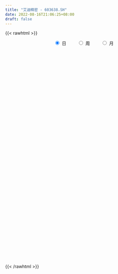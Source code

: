 ```yaml
---
title: "艾迪精密 - 603638.SH"
date: 2022-08-16T21:06:25+08:00
draft: false
---
```

{{< rawhtml >}}
    <div style="text-align: center">
        <label style="padding: 1rem;"><input style="margin-right: .5rem" type="radio" name="period" value="D" checked onclick="period_change(this)">日</label>
        <label style="padding: 1rem;"><input style="margin-right: .5rem" type="radio" name="period" value="W" onclick="period_change(this)">周</label>
        <label style="padding: 1rem;"><input style="margin-right: .5rem" type="radio" name="period" value="M" onclick="period_change(this)">月</label>
    </div>
    <div id="chart" style="height: 700px;"></div> 
    <script type="text/javascript">
        const D_v = [29924.79,37040.71,34589.51,36104.74,28693.21,28389.76,21558.5,23464.7,27280.63,33813.57,31289.67,29806.21,17333.25,26739.75,30039.27,23664.53,15603.6,27580.69,17905.04,27817.32,17228.99,15211.62,16790.21,18275.38,13779.23,27525.57,23832.25,15053.7,15132.64,26102.87,24006.1,33236.16,27860.27,17684.36,14865.45,13214.85,10972.99,14649.94,15657.13,19540.81,11178.96,24037.33,11982.07,9805.22,18274.59,17503.23,12246.04,19549.79,20667.82,32959.0,22466.18,14487.76,13560.15,18858.05,19472.23,28434.09,30316.72,35815.22,25930.42,24549.14,19453.93,15276.63,18003.12,23114.67,23779.28,16445.27,19489.77,35419.86,18528.33,15708.66,25818.09,44195.16,32390.03,18986.24,19539.21,18385.26,12326.45,9668.82,13054.52,13454.53,12398.5,21231.72,14082.13,34624.82,29727.61,12134.88,10692.13,15993.8,25069.55,13053.74,26600.85,35994.97,42430.64,35225.21,22528.18,18713.98,17714.77,15166.95,21352.91,14840.07,22393.61,11324.39,14772.01,13365.96,10781.13,10702.77,13400.85,20002.08,30443.02,26196.4,21188.09,20289.38,14974.52,10657.76,16303.69,12707.65,14139.54,11904.8,13162.68,13077.43,34436.8,21278.78,19551.89,19499.91,15623.74,33409.88,19685.59,14330.06,18995.7,13644.16,12504.98,10199.71,16889.31,19654.2,16676.38,22397.57,16595.31,30111.27,24339.76,29440.9,14510.04,14241.09,12564.82,14096.95,7335.15,22035.46,16726.3,19411.36,18438.58,17270.96,22531.52,23077.47,22273.84,16298.95,11472.0,11151.43,10062.17,12519.89,13717.57,13391.91,15691.5,14989.66,19646.08,12622.96,13625.26,10320.22,10273.96,17004.99,14737.43,15901.48,26099.08,30660.25,24760.86,9657.31,14268.31,15545.57,19463.41,21568.38,23212.47,16730.37,19247.19,28127.92,22107.81,16363.6,15313.84,15805.94,18843.15,20199.74,32977.46,12875.71,15733.29,12520.15,13713.92,15309.02,11309.71,10032.92,10592.1,9546.45,13593.48,18935.17,24266.02,20784.98,21203.53,16603.18,17184.78,12874.25,9397.51,8723.5,10535.57,17510.27,24946.29,20898.74,27862.23,17221.82,19089.04,21157.74,14664.23,14362.7,12613.92,12111.77,10027.94,14905.56,14838.7,23663.93,10893.64,11277.45,14441.35,12526.54,18229.83,12197.03,10410.43,13654.24,13616.7,9327.39,14987.0,11899.28,27115.28,14985.47,10613.0,10498.83,16356.87,33528.06,28443.68,24325.94,32396.62,18246.48,14399.83,31173.49,34972.02,31480.78,27800.75,36018.23,29857.5,24049.43,17534.84,20894.99,18564.49,16428.11,18446.43,16618.52,14974.06,16615.83,16727.63,19182.77,20162.75,16545.61,16993.65,40901.14,35351.09,39110.54,40691.06,21252.81,25946.83,30674.92,14748.59,17743.22,14965.82,25798.61,25811.75,16846.77,18747.79,11421.5,11616.62,15766.49,9349.84,16652.23,9264.16,19314.09,13370.97,9904.78,17980.07,14403.53,13438.89,6496.6,13237.18,13348.32,12853.81,21556.56,15609.86,12251.42,12087.21,16682.21,9106.93,12569.51,10990.01,18415.99,26036.49,8922.98,11493.37,12853.4,7446.78,9570.46,10119.94,10272.96,21388.49,26711.13,37555.61,30218.36,21330.69,56900.9,37436.02,30426.52,24230.77,21497.28,16127.19,25548.83,34667.1,25120.66,22545.14,19624.8,17725.81,22395.71,13673.18,25102.11,22762.45,27150.39,12286.58,15188.46,13605.77,13335.74,15506.03,11100.39,9493.73,8535.37,14144.31,20547.02,14081.84,13339.9,12477.09,9544.63,14783.42,11303.71,11053.05,25901.74,18333.06,12910.09,10087.8,10218.05,13500.03,10141.41,14266.42,8581.09,11775.52,19988.33,8595.43,10968.04,9430.63,13896.89,11112.09,7416.71,6974.34,6729.52,6294.8,9724.42,11377.81,6602.16,5578.23,11029.98,11918.35,10936.98,10308.11,6290.9,21053.45,12040.11,7600.67,8299.43,7543.52,6362.61,8728.52,9757.46,12694.5,20207.33,12604.39,11102.35,6790.81,19155.48,24441.73,15150.6,14255.72,11272.16,6633.39,5172.09,5941.96,11365.58,16445.57,5910.8,8945.48,6752.64,6888.67,7548.15,8439.0,8571.31,11463.85,20710.07,35699.79,17508.54,18819.79,10706.69,9309.93,9012.85,8938.72,10708.81,25848.87,33453.57,33652.45,21887.43,26738.57,14159.92,12534.92,14175.71,21379.77,23499.4,22174.9,25584.55,28806.0,20064.05,16480.38,19084.79,27666.95,18466.07,38983.02,23853.48,34914.26,20397.13,34417.63,70286.94,41744.12,32396.51,31463.14,31840.81,20275.0,18980.39,26998.06,32194.18,25530.63,34534.14,31157.07,29966.89,25134.0,26008.86,21352.6,32078.39,30491.72,40053.26,32202.27,30684.43,18507.44,28316.99,91805.33,181306.61,91792.42,61818.67,39987.29,40355.84,39949.53,23796.95,21408.85,28927.74,26680.99,21052.0,15128.95,18924.27,21958.49,19659.75,15943.66,15290.6,36698.6,34269.34,70012.7,73770.1,85415.35,53635.18,40327.82,28904.37,25049.71,39437.48,30501.63,38439.39,33015.17,31873.29]
const D_histogram = [0.0,0.2233618234,0.358800724,0.4643987149,0.6984994916,0.8371824876,0.8896505981,0.8730919036,0.7668360848,0.4792704962,0.2132993268,-0.119492349,-0.4030576735,-0.4338542076,-0.3017023844,-0.0800394301,0.0273838718,0.0575102525,0.0821504328,0.1305910014,0.101767485,-0.0022844074,-0.0886777825,-0.1133234249,-0.1060128287,0.0054250261,0.187122711,0.2727184787,0.3165833098,-0.017811647,-0.3553804979,-0.796409991,-0.9206111954,-0.8165616458,-0.6840850208,-0.5238600917,-0.4434312416,-0.3498522014,-0.2476718241,-0.2476387043,-0.2561836332,-0.0846402346,-0.05535682,-0.057935872,-0.1861557772,-0.1153922543,-0.0924731215,-0.0392676619,0.0710643661,0.1716895117,0.1348435222,0.0862096171,0.0185003695,-0.0646776117,-0.1134764034,-0.2291694954,-0.3508473667,-0.6796964653,-0.880930434,-0.833905776,-0.8067022896,-0.7085467805,-0.6734732629,-0.5097633128,-0.3781457766,-0.2726808818,-0.0947031393,-0.0367430648,0.0489749646,0.1245116786,0.215588637,0.3889976946,0.5517034387,0.5817656576,0.497069663,0.4248008581,0.4116428427,0.3842317414,0.380995284,0.3137165936,0.2142147219,0.1234945106,0.1518809134,0.1031152951,0.1870030969,0.2534852418,0.2730861781,0.337595969,0.5448034553,0.6493814045,0.7541467111,0.8952146376,0.9449399854,1.1030463425,1.2397858278,1.3690935553,1.3255764289,1.2183065563,0.9858558184,0.7735891789,0.6567280565,0.5621748427,0.3831708574,0.2912095128,0.1909533023,0.1164836478,0.0094843553,-0.0804075894,0.1567487691,0.4597443034,0.7730352945,0.8990955679,0.8436243786,0.8055459203,0.5889905609,0.4371432014,0.2849540663,0.229862157,0.0414346097,-0.0306052487,0.2849426684,0.438220713,0.634557833,0.4070794184,0.1668275611,-0.580395764,-1.1020022719,-1.4236234198,-1.3808983938,-1.3060971954,-1.2759532801,-1.2482210107,-1.0470250918,-0.6859157312,-0.3485178306,-0.0326636004,-0.161610494,-0.6911338435,-1.0090750948,-1.2424424411,-1.3917808066,-1.3695988692,-1.3260209259,-1.2268130569,-1.0913128537,-1.1093506561,-1.1269753106,-1.2672074683,-1.4057633098,-1.4479236308,-1.4343657086,-1.3769444239,-1.3831614763,-1.2183799851,-1.0135460605,-0.7799103468,-0.6139970697,-0.4857035723,-0.4032003571,-0.3847124153,-0.211796463,-0.0227837987,0.1320000072,0.2428750641,0.2726380815,0.3061777407,0.35494472,0.3141639562,0.3207864158,0.3585947066,0.4546318708,0.2766848836,0.2701121508,0.2245399438,0.180013356,0.2261343885,0.3459219224,0.5239596048,0.603535668,0.6828593541,0.7582247318,0.6537606776,0.6830762675,0.7216729223,0.61053259,0.6116384653,0.5999594596,0.3555119421,0.007167992,-0.2348894079,-0.3696624525,-0.4190733542,-0.2831620601,-0.0924569059,0.1151475074,0.2800789798,0.4096177193,0.4147986006,0.4958943084,0.5266549318,0.5989966435,0.5977929267,0.5708909758,0.5886177189,0.4795218022,0.3766103934,0.2495647207,0.2041043772,0.119162436,-1.0016836354,-1.7503188636,-2.0379924713,-2.0993437289,-2.0408338608,-1.9853851517,-1.8791826054,-1.6269428412,-1.3226787736,-1.0019331364,-0.7275072367,-0.486545078,-0.2136242031,0.024026224,0.2883219862,0.4507837716,0.5200905747,0.5070457716,0.4533999271,0.3933157192,0.4335575993,0.4314759544,0.4626192268,0.5310455483,0.585495773,0.6403989264,0.6848664876,0.5714824061,0.5303653325,0.4755018304,0.4393416695,0.451536519,0.3698410205,0.2512436639,0.1062268988,0.024763003,-0.0279693927,-0.0770961429,0.0345031786,0.2683552228,0.4434324444,0.6014765382,0.7149380661,0.8190440182,0.8646513624,0.8500860856,0.8515149842,0.7875627288,0.6854646539,0.5606946491,0.4588858631,0.4089450004,0.3172568415,0.2947448976,0.2880198231,0.2589769046,0.1505074406,0.0894955041,-0.1965999672,-0.4041112248,-0.4829215619,-0.5836844631,-0.6067168207,-0.5746098949,-0.5115070636,-0.4668566177,-0.4280284159,-0.3492369943,-0.3093585763,-0.208463454,-0.1705028745,-0.1672080267,-0.1260821809,-0.1441615496,-0.1438282618,-0.1137749895,-0.0842788785,-0.0571243084,0.0138562342,0.0421831786,0.0804851829,0.1470987775,0.2263539125,0.2450442648,0.2446571525,0.2783622194,0.2640257377,0.2733343557,0.2912468936,0.2676388449,0.2543719587,0.1883519923,0.1522876047,0.0867644763,0.0340940288,-0.0135808323,-0.0849505335,-0.077892035,-0.0735610545,-0.0595118266,-0.0763483021,-0.0936177831,-0.1196126447,-0.1551846804,-0.1645467592,-0.1540624272,-0.1740950508,-0.1486286827,-0.1741363887,-0.1775291245,-0.1084040736,-0.0654877539,-0.0596061661,-0.0777478756,-0.0715281025,-0.0444584581,-0.0184017568,-0.0466344269,-0.0894393849,-0.1057450283,-0.089667569,-0.0896693365,-0.044023417,-0.0014150334,0.0798169397,0.1444411288,0.1917480801,0.2061386819,0.1763375603,0.1570124826,0.1264016533,0.0887573553,0.0810227045,0.069281278,0.0484661381,0.0791040145,0.1561596785,0.1819707879,0.2102710622,0.1954108648,0.1895700268,0.1426695719,0.1142868293,0.0942707809,0.144789067,0.1625101619,0.1488026005,0.1419408302,0.1234516466,0.0779408355,0.0662029253,0.035254341,0.0199721447,-0.0185584276,-0.0134389526,-0.0354432292,-0.0808719846,-0.1020409071,-0.1647360286,-0.1725775454,-0.1656551335,-0.1379771202,-0.1169334701,-0.0823776157,-0.0352327033,0.029537031,0.0706203497,0.0900756319,0.1324021229,0.1252782914,0.0725698015,0.0302634641,0.0151329085,0.0554467058,0.1065742536,0.1130551314,0.0896785742,0.093281362,0.0648913849,0.0656525594,0.005999847,-0.1043601165,-0.2960006606,-0.396401151,-0.4264275625,-0.4704256965,-0.6053180548,-0.6285478931,-0.563185077,-0.4616676847,-0.3972801475,-0.343318464,-0.2717725299,-0.2267977982,-0.2130816458,-0.1381426995,-0.1018343737,-0.009723604,0.0276791268,0.0619533047,0.0910522997,0.0583769256,0.0721635576,0.0152671026,0.0637962942,0.141253315,0.232459369,0.2038039654,0.2363528227,0.2392861705,0.1974308727,0.1298852351,0.052034916,-0.1265909359,-0.3453268412,-0.384220039,-0.4185194859,-0.3278487032,-0.2675158491,-0.2459820153,-0.2135969604,-0.1354162895,-0.045723242,0.0051064135,0.0595335132,0.0838704485,0.1127694006,0.1287158952,0.1373292592,0.1680234265,0.2041836488,0.1539787345,0.1265893685,0.1471946276,0.1703010977,0.2297519169,0.2821772664,0.3370186514,0.3935604108,0.4249707332,0.4156778003,0.370839943,0.3052284711,0.2816707686,0.2703864405,0.2476248043,0.2342526451,0.2435253024,0.2589302175,0.2640174748,0.2292223839,0.1573296723,0.1734468912,0.1898799801,0.2243621248,0.2512454977,0.21777736,0.1949652322,0.1744781562,0.2818454706,0.2416313917,0.1315333453,0.0220338873,-0.057149752,-0.1538941352,-0.2606902327,-0.3139871187,-0.3296040078,-0.3372646766,-0.2960104266,-0.2447305006,-0.1873825334,-0.1460411972,-0.1331594236,-0.1391255156,-0.1281954651,-0.0910016116,-0.0180286385,0.0410387123,0.1469125954,0.203486842,0.2384950612,0.2205930999,0.1623056171,0.1292541184,0.0815492316,0.0767525647,0.0740375644,0.0509028849,0.0237244059,0.0132509657]
const D_fast = [0.0,0.2792022792,0.5043413609,0.7260390304,1.13476468,1.482743298,1.757624058,1.9593383394,2.0447915417,1.8770435773,1.6643972396,1.3017324765,0.9174027337,0.7781426476,0.8348688748,1.0365219715,1.1507912414,1.1952951852,1.2404729737,1.3215612927,1.3181796475,1.2135566532,1.1049938325,1.0520173339,1.032824723,1.1456188343,1.374097197,1.5278725842,1.6508832428,1.3120353743,0.885621399,0.245489408,-0.1088645952,-0.2089554571,-0.2475000872,-0.218240181,-0.2486691414,-0.2425531515,-0.2022907303,-0.2641672865,-0.3367581237,-0.1863747838,-0.1709305741,-0.1879935942,-0.3627524436,-0.3208369844,-0.3210361319,-0.2776475879,-0.1495494683,-0.0060019448,-0.0091370538,-0.0362185545,-0.0993027097,-0.1986500939,-0.2758179864,-0.4488034522,-0.6581931653,-1.1569663802,-1.5784329574,-1.7398847434,-1.9143568293,-1.9933380154,-2.1266328135,-2.0903636916,-2.0532825996,-2.0159879253,-1.8616859676,-1.8129116592,-1.7149498887,-1.608285255,-1.4633111374,-1.1926526562,-0.8920210523,-0.7165174191,-0.6769459979,-0.6430145882,-0.553261893,-0.484615059,-0.3926026954,-0.3814522374,-0.4274004286,-0.4872470122,-0.4208903811,-0.4438771756,-0.3132385996,-0.1833851443,-0.0955126634,0.0533961198,0.3968044699,0.6637277702,0.9570297545,1.3219013405,1.6078616846,2.0417296273,2.4884155695,2.9599966859,3.2478736667,3.4451804332,3.4591936499,3.4403243052,3.4876451968,3.5336356937,3.4504244227,3.4312654563,3.3787475714,3.3333988289,3.2287706252,3.1187767832,3.395120334,3.8130519441,4.3196017588,4.6704359242,4.8258708295,4.9891788513,4.9198711322,4.8773095729,4.7963589545,4.7987325844,4.6206636895,4.540972519,4.9277561031,5.190589326,5.5455659043,5.4198573442,5.2213123773,4.3289901111,3.5318830352,2.8543560324,2.5518564599,2.3001333595,2.0112889548,1.7269659715,1.6664056175,1.8560360453,2.1063044882,2.4139928182,2.2446433011,1.5423364908,0.9721264658,0.4281485092,-0.069135058,-0.3893528379,-0.677280126,-0.8847755212,-1.0221035315,-1.3174789979,-1.6168474801,-2.0738815048,-2.5638781738,-2.9680194024,-3.3130529075,-3.5998677287,-3.9518751502,-4.0916886553,-4.1402412458,-4.1015831188,-4.0891691091,-4.0823015049,-4.1005983789,-4.1782885409,-4.0583217044,-3.8750049897,-3.687221182,-3.5156273591,-3.4177048214,-3.3076207269,-3.1701175677,-3.1323573425,-3.0455382789,-2.9180813114,-2.7083861795,-2.8171619458,-2.7562066409,-2.745643862,-2.7451671108,-2.6425124811,-2.4362444666,-2.127216883,-1.8967569028,-1.6467183782,-1.3817968176,-1.3228207023,-1.1227360456,-0.9037211602,-0.862228345,-0.7082128534,-0.5699019942,-0.7254715262,-1.0720234783,-1.3728032302,-1.5999918878,-1.7541711281,-1.689050349,-1.5214594212,-1.2850681312,-1.0501169138,-0.8181737445,-0.709293213,-0.5042239281,-0.3417995718,-0.1197086993,0.0285358157,0.1443566087,0.3092377815,0.3200223154,0.311263505,0.2466090125,0.2521747632,0.197023431,-1.1742435493,-2.3604584934,-3.1576302189,-3.7438174088,-4.1955160058,-4.6364135847,-5.0000066897,-5.1545026358,-5.1809082616,-5.1106459085,-5.018096818,-4.8987709287,-4.6792561046,-4.4355991215,-4.0992228628,-3.8240651345,-3.6247356878,-3.5110190479,-3.4513149107,-3.4130701888,-3.2644389088,-3.1586515651,-3.011853486,-2.8106657775,-2.6098416095,-2.3948387245,-2.1791545414,-2.1496680214,-2.0581937619,-1.9941818063,-1.9205065499,-1.7954275706,-1.784662814,-1.8404492546,-1.958909295,-2.03418244,-2.093907184,-2.1623079699,-2.0420828538,-1.7411420038,-1.4552066711,-1.1467934427,-0.8545973984,-0.5457304417,-0.2839602569,-0.0860040123,0.1283036324,0.2612420591,0.3305101477,0.3459138052,0.358826485,0.4111218724,0.3987479239,0.4499222043,0.5152020856,0.5509033933,0.4800607894,0.4414227289,0.1061772659,-0.202361798,-0.4019025255,-0.6485865425,-0.8232981052,-0.9348436532,-0.9996175878,-1.0716812963,-1.1398601985,-1.1483780255,-1.1858392515,-1.1370599927,-1.1417251319,-1.1802322907,-1.1706269902,-1.2247467463,-1.2603705239,-1.258760999,-1.2503346077,-1.2374611147,-1.1630165134,-1.1241437744,-1.0657204743,-0.9623321854,-0.8264885723,-0.7465371538,-0.685759978,-0.5824643562,-0.5307944034,-0.4531521965,-0.3624279353,-0.3191262727,-0.2688001693,-0.2877321376,-0.285724624,-0.3295566333,-0.3737035736,-0.4247736427,-0.5173809773,-0.5297954876,-0.5438547707,-0.5446834995,-0.5806070504,-0.6212809773,-0.677179,-0.7515472058,-0.8020459744,-0.8300772493,-0.8936336355,-0.905324438,-0.9743662413,-1.0221412582,-0.9801172257,-0.9535728445,-0.9625927982,-1.0001714766,-1.0118337291,-0.9958786993,-0.9744224371,-1.014313714,-1.0794785182,-1.1222204187,-1.1285598517,-1.1509789532,-1.1163388881,-1.0740842628,-0.9728980548,-0.8721635835,-0.7769196122,-0.7109943399,-0.6967110715,-0.6767830284,-0.6757934445,-0.6912484036,-0.6787273784,-0.6731484853,-0.6818470907,-0.6314332106,-0.515337627,-0.4440338207,-0.3631657808,-0.329173262,-0.2876215933,-0.2988546552,-0.2986656905,-0.2951140437,-0.2083984908,-0.1500498555,-0.1265567667,-0.0979333295,-0.0855596014,-0.1115852037,-0.1067723826,-0.1289073816,-0.1391965417,-0.1823667209,-0.1806069841,-0.2114720679,-0.2771188195,-0.3237979688,-0.4276770975,-0.4786630006,-0.513154372,-0.5199706388,-0.5281603562,-0.5141989057,-0.4758621692,-0.4037081771,-0.3449697711,-0.3029955809,-0.2275685592,-0.2033728178,-0.2379388573,-0.2726793286,-0.2840266571,-0.2298511833,-0.1520800722,-0.1173354116,-0.1182923253,-0.0913691969,-0.1035363278,-0.0863620134,-0.1445147641,-0.2809647567,-0.5466054659,-0.7461062442,-0.8827395463,-1.0443441044,-1.3305659764,-1.510932788,-1.5863662411,-1.6002657701,-1.6351982697,-1.6670662022,-1.6634634006,-1.6751881184,-1.7147423775,-1.6743391061,-1.6634893737,-1.573809505,-1.5294869925,-1.4797244885,-1.4278624185,-1.4459435611,-1.4141160398,-1.4671957191,-1.402717454,-1.2899471044,-1.1406262082,-1.1183306205,-1.0266935575,-0.9639386671,-0.9564362467,-0.9915105756,-1.0563521657,-1.2666257515,-1.5716933671,-1.7066415746,-1.845570893,-1.8368622861,-1.8434083943,-1.8833700643,-1.9043842495,-1.860057651,-1.7817954139,-1.7296891552,-1.6603786771,-1.6150741296,-1.5579828274,-1.509857359,-1.4669116802,-1.3942116563,-1.3070055219,-1.3187157524,-1.3144577764,-1.2570538604,-1.1913721158,-1.0744833174,-0.9515136513,-0.8124176034,-0.6574857414,-0.5198327356,-0.4252062185,-0.37733409,-0.3666384441,-0.3197784544,-0.2634661724,-0.2243216076,-0.1791306055,-0.1089766226,-0.0288391531,0.0422524729,0.0647629779,0.0322026844,0.0916816261,0.15558471,0.2461573859,0.3358521333,0.3568283356,0.3827575159,0.4058899789,0.583718661,0.60391243,0.5266977199,0.4227067338,0.3292356564,0.1940177394,0.0220490837,-0.109744582,-0.2077624729,-0.2997393109,-0.3324876676,-0.3423903668,-0.3318880329,-0.327056996,-0.3474650783,-0.3882125493,-0.409331365,-0.3948879144,-0.3264221009,-0.257095072,-0.1144930401,-0.0070470829,0.0875849015,0.1248312152,0.1071201367,0.1063821675,0.0790645887,0.0934560629,0.1092504537,0.0988414955,0.077594118,0.0704334191]
const D_slow = [0.0,0.0558404558,0.1455406368,0.2616403156,0.4362651885,0.6455608104,0.8679734599,1.0862464358,1.277955457,1.397773081,1.4510979127,1.4212248255,1.3204604071,1.2119968552,1.1365712591,1.1165614016,1.1234073696,1.1377849327,1.1583225409,1.1909702913,1.2164121625,1.2158410607,1.193671615,1.1653407588,1.1388375516,1.1401938082,1.1869744859,1.2551541056,1.334299933,1.3298470213,1.2410018968,1.0418993991,0.8117466002,0.6076061888,0.4365849336,0.3056199106,0.1947621002,0.1072990499,0.0453810939,-0.0165285822,-0.0805744905,-0.1017345492,-0.1155737542,-0.1300577222,-0.1765966665,-0.20544473,-0.2285630104,-0.2383799259,-0.2206138344,-0.1776914565,-0.1439805759,-0.1224281716,-0.1178030793,-0.1339724822,-0.162341583,-0.2196339569,-0.3073457986,-0.4772699149,-0.6975025234,-0.9059789674,-1.1076545398,-1.2847912349,-1.4531595506,-1.5806003788,-1.675136823,-1.7433070434,-1.7669828283,-1.7761685945,-1.7639248533,-1.7327969337,-1.6788997744,-1.5816503508,-1.4437244911,-1.2982830767,-1.1740156609,-1.0678154464,-0.9649047357,-0.8688468004,-0.7735979794,-0.695168831,-0.6416151505,-0.6107415229,-0.5727712945,-0.5469924707,-0.5002416965,-0.4368703861,-0.3685988415,-0.2841998493,-0.1479989854,0.0143463657,0.2028830434,0.4266867028,0.6629216992,0.9386832848,1.2486297418,1.5909031306,1.9222972378,2.2268738769,2.4733378315,2.6667351262,2.8309171403,2.971460851,3.0672535654,3.1400559436,3.1877942691,3.2169151811,3.2192862699,3.1991843726,3.2383715648,3.3533076407,3.5465664643,3.7713403563,3.9822464509,4.183632931,4.3308805712,4.4401663716,4.5114048882,4.5688704274,4.5792290798,4.5715777677,4.6428134348,4.752368613,4.9110080713,5.0127779259,5.0544848161,4.9093858751,4.6338853072,4.2779794522,3.9327548537,3.6062305549,3.2872422349,2.9751869822,2.7134307093,2.5419517765,2.4548223188,2.4466564187,2.4062537952,2.2334703343,1.9812015606,1.6705909503,1.3226457487,0.9802460314,0.6487407999,0.3420375357,0.0692093222,-0.2081283418,-0.4898721694,-0.8066740365,-1.158114864,-1.5200957717,-1.8786871988,-2.2229233048,-2.5687136739,-2.8733086701,-3.1266951853,-3.321672772,-3.4751720394,-3.5965979325,-3.6973980218,-3.7935761256,-3.8465252414,-3.852221191,-3.8192211892,-3.7585024232,-3.6903429028,-3.6137984677,-3.5250622877,-3.4465212986,-3.3663246947,-3.276676018,-3.1630180503,-3.0938468294,-3.0263187917,-2.9701838058,-2.9251804668,-2.8686468696,-2.782166389,-2.6511764878,-2.5002925708,-2.3295777323,-2.1400215494,-1.9765813799,-1.8058123131,-1.6253940825,-1.472760935,-1.3198513187,-1.1698614538,-1.0809834683,-1.0791914703,-1.1379138222,-1.2303294354,-1.3350977739,-1.4058882889,-1.4290025154,-1.4002156385,-1.3301958936,-1.2277914638,-1.1240918136,-1.0001182365,-0.8684545036,-0.7187053427,-0.569257111,-0.4265343671,-0.2793799374,-0.1594994868,-0.0653468884,-0.0029557083,0.048070386,0.077860995,-0.1725599138,-0.6101396297,-1.1196377476,-1.6444736798,-2.154682145,-2.651028433,-3.1208240843,-3.5275597946,-3.858229488,-4.1087127721,-4.2905895813,-4.4122258508,-4.4656319015,-4.4596253455,-4.387544849,-4.2748489061,-4.1448262624,-4.0180648195,-3.9047148377,-3.8063859079,-3.6979965081,-3.5901275195,-3.4744727128,-3.3417113258,-3.1953373825,-3.0352376509,-2.864021029,-2.7211504275,-2.5885590944,-2.4696836367,-2.3598482194,-2.2469640896,-2.1545038345,-2.0916929185,-2.0651361938,-2.058945443,-2.0659377912,-2.085211827,-2.0765860323,-2.0094972266,-1.8986391155,-1.748269981,-1.5695354644,-1.3647744599,-1.1486116193,-0.9360900979,-0.7232113518,-0.5263206696,-0.3549545062,-0.2147808439,-0.1000593781,0.002176872,0.0814910824,0.1551773068,0.2271822625,0.2919264887,0.3295533488,0.3519272248,0.3027772331,0.2017494268,0.0810190364,-0.0649020794,-0.2165812846,-0.3602337583,-0.4881105242,-0.6048246786,-0.7118317826,-0.7991410312,-0.8764806753,-0.9285965387,-0.9712222574,-1.013024264,-1.0445448093,-1.0805851967,-1.1165422621,-1.1449860095,-1.1660557291,-1.1803368062,-1.1768727477,-1.166326953,-1.1462056573,-1.1094309629,-1.0528424848,-0.9915814186,-0.9304171305,-0.8608265756,-0.7948201412,-0.7264865523,-0.6536748289,-0.5867651176,-0.523172128,-0.4760841299,-0.4380122287,-0.4163211096,-0.4077976024,-0.4111928105,-0.4324304438,-0.4519034526,-0.4702937162,-0.4851716729,-0.5042587484,-0.5276631942,-0.5575663553,-0.5963625254,-0.6374992152,-0.676014822,-0.7195385847,-0.7566957554,-0.8002298526,-0.8446121337,-0.8717131521,-0.8880850906,-0.9029866321,-0.922423601,-0.9403056266,-0.9514202411,-0.9560206803,-0.9676792871,-0.9900391333,-1.0164753904,-1.0388922826,-1.0613096168,-1.072315471,-1.0726692294,-1.0527149944,-1.0166047123,-0.9686676922,-0.9171330218,-0.8730486317,-0.8337955111,-0.8021950977,-0.7800057589,-0.7597500828,-0.7424297633,-0.7303132288,-0.7105372251,-0.6714973055,-0.6260046085,-0.573436843,-0.5245841268,-0.4771916201,-0.4415242271,-0.4129525198,-0.3893848246,-0.3531875578,-0.3125600173,-0.2753593672,-0.2398741597,-0.209011248,-0.1895260392,-0.1729753078,-0.1641617226,-0.1591686864,-0.1638082933,-0.1671680315,-0.1760288388,-0.1962468349,-0.2217570617,-0.2629410688,-0.3060854552,-0.3474992385,-0.3819935186,-0.4112268861,-0.4318212901,-0.4406294659,-0.4332452081,-0.4155901207,-0.3930712128,-0.359970682,-0.3286511092,-0.3105086588,-0.3029427928,-0.2991595657,-0.2852978892,-0.2586543258,-0.230390543,-0.2079708994,-0.1846505589,-0.1684277127,-0.1520145728,-0.1505146111,-0.1766046402,-0.2506048054,-0.3497050931,-0.4563119837,-0.5739184079,-0.7252479216,-0.8823848949,-1.0231811641,-1.1385980853,-1.2379181222,-1.3237477382,-1.3916908707,-1.4483903202,-1.5016607317,-1.5361964066,-1.561655,-1.564085901,-1.5571661193,-1.5416777931,-1.5189147182,-1.5043204868,-1.4862795974,-1.4824628217,-1.4665137482,-1.4312004194,-1.3730855772,-1.3221345858,-1.2630463802,-1.2032248376,-1.1538671194,-1.1213958106,-1.1083870816,-1.1400348156,-1.2263665259,-1.3224215356,-1.4270514071,-1.5090135829,-1.5758925452,-1.637388049,-1.6907872891,-1.7246413615,-1.736072172,-1.7347955686,-1.7199121903,-1.6989445782,-1.670752228,-1.6385732542,-1.6042409394,-1.5622350828,-1.5111891706,-1.472694487,-1.4410471449,-1.404248488,-1.3616732135,-1.3042352343,-1.2336909177,-1.1494362548,-1.0510461522,-0.9448034689,-0.8408840188,-0.748174033,-0.6718669152,-0.6014492231,-0.5338526129,-0.4719464119,-0.4133832506,-0.352501925,-0.2877693706,-0.2217650019,-0.1644594059,-0.1251269879,-0.0817652651,-0.0342952701,0.0217952611,0.0846066356,0.1390509756,0.1877922836,0.2314118227,0.3018731904,0.3622810383,0.3951643746,0.4006728464,0.3863854084,0.3479118746,0.2827393164,0.2042425368,0.1218415348,0.0375253657,-0.036477241,-0.0976598661,-0.1445054995,-0.1810157988,-0.2143056547,-0.2490870336,-0.2811358999,-0.3038863028,-0.3083934624,-0.2981337843,-0.2614056355,-0.210533925,-0.1509101597,-0.0957618847,-0.0551854804,-0.0228719508,-0.0024846429,0.0167034982,0.0352128893,0.0479386106,0.053869712,0.0571824535]
const D_data = [['2020-07-28', 55.0, 54.84, 53.62, 55.63],['2020-07-29', 54.82, 58.34, 54.2, 58.8],['2020-07-30', 58.93, 58.46, 57.53, 60.5],['2020-07-31', 57.37, 59.1, 56.25, 60.06],['2020-08-03', 59.08, 62.15, 58.51, 62.49],['2020-08-04', 62.0, 62.66, 61.4, 63.66],['2020-08-05', 61.73, 62.9, 61.73, 63.49],['2020-08-06', 63.0, 62.98, 62.32, 64.27],['2020-08-07', 61.75, 62.35, 60.81, 63.55],['2020-08-10', 63.12, 59.7, 59.18, 63.15],['2020-08-11', 60.9, 58.95, 58.05, 60.93],['2020-08-12', 58.06, 56.73, 54.9, 58.54],['2020-08-13', 56.97, 55.66, 55.0, 57.5],['2020-08-14', 55.8, 57.82, 55.51, 59.35],['2020-08-17', 57.82, 60.01, 56.7, 60.14],['2020-08-18', 60.0, 62.1, 59.51, 63.29],['2020-08-19', 61.92, 61.7, 61.58, 62.85],['2020-08-20', 61.0, 61.3, 60.3, 62.37],['2020-08-21', 61.3, 61.6, 61.19, 62.69],['2020-08-24', 62.0, 62.35, 61.21, 62.77],['2020-08-25', 61.0, 61.7, 59.99, 62.73],['2020-08-26', 61.49, 60.61, 60.2, 62.2],['2020-08-27', 60.61, 60.45, 58.59, 61.59],['2020-08-28', 60.45, 61.01, 55.53, 61.18],['2020-08-31', 61.01, 61.44, 61.01, 62.57],['2020-09-01', 61.24, 63.19, 61.24, 65.0],['2020-09-02', 64.1, 65.11, 63.36, 65.49],['2020-09-03', 65.3, 64.99, 64.66, 66.29],['2020-09-04', 64.11, 65.24, 62.5, 65.36],['2020-09-07', 65.52, 60.02, 59.99, 65.55],['2020-09-08', 60.4, 58.19, 57.97, 61.79],['2020-09-09', 57.95, 54.48, 53.99, 57.95],['2020-09-10', 55.27, 56.36, 55.01, 58.29],['2020-09-11', 56.11, 58.57, 55.61, 58.81],['2020-09-14', 58.96, 59.04, 58.01, 59.86],['2020-09-15', 58.98, 59.75, 58.73, 60.08],['2020-09-16', 60.3, 59.05, 58.3, 60.5],['2020-09-17', 59.69, 59.39, 57.0, 59.9],['2020-09-18', 59.88, 59.8, 58.93, 59.99],['2020-09-21', 60.5, 58.6, 57.6, 60.5],['2020-09-22', 57.6, 58.26, 57.6, 59.6],['2020-09-23', 58.47, 60.81, 58.47, 61.2],['2020-09-24', 60.24, 59.5, 59.1, 60.88],['2020-09-25', 59.56, 59.11, 58.65, 60.37],['2020-09-28', 59.8, 57.06, 56.2, 59.8],['2020-09-29', 58.25, 59.25, 56.37, 59.77],['2020-09-30', 59.91, 58.79, 58.11, 60.27],['2020-10-09', 59.57, 59.29, 57.22, 59.81],['2020-10-12', 59.5, 60.43, 59.41, 61.9],['2020-10-13', 61.0, 60.95, 58.49, 61.77],['2020-10-14', 60.7, 59.5, 59.16, 61.46],['2020-10-15', 59.84, 59.19, 59.02, 60.45],['2020-10-16', 59.03, 58.66, 58.26, 59.61],['2020-10-19', 58.49, 58.02, 57.75, 59.48],['2020-10-20', 57.94, 58.0, 56.51, 58.35],['2020-10-21', 58.25, 56.55, 56.25, 58.6],['2020-10-22', 56.27, 55.56, 54.1, 56.27],['2020-10-23', 55.34, 51.27, 50.8, 55.98],['2020-10-26', 51.62, 50.72, 48.06, 51.72],['2020-10-27', 50.54, 52.61, 50.5, 53.2],['2020-10-28', 52.62, 51.76, 51.6, 53.2],['2020-10-29', 51.7, 52.21, 50.88, 52.64],['2020-10-30', 52.08, 51.03, 50.8, 52.53],['2020-11-02', 51.06, 52.49, 50.7, 52.84],['2020-11-03', 53.28, 52.3, 51.5, 53.98],['2020-11-04', 51.86, 52.11, 51.3, 52.99],['2020-11-05', 52.8, 53.39, 51.93, 53.48],['2020-11-06', 55.1, 52.22, 51.31, 55.19],['2020-11-09', 52.2, 52.71, 51.82, 53.2],['2020-11-10', 52.76, 52.84, 52.1, 53.48],['2020-11-11', 52.0, 53.38, 52.0, 54.3],['2020-11-12', 53.86, 55.14, 52.9, 55.77],['2020-11-13', 54.97, 56.08, 54.71, 56.66],['2020-11-16', 56.09, 55.2, 53.85, 56.44],['2020-11-17', 55.0, 53.87, 53.8, 55.01],['2020-11-18', 54.33, 53.81, 52.8, 54.6],['2020-11-19', 54.0, 54.51, 52.82, 54.74],['2020-11-20', 54.27, 54.41, 54.0, 55.48],['2020-11-23', 54.5, 54.82, 53.3, 55.32],['2020-11-24', 53.85, 54.0, 53.69, 55.0],['2020-11-25', 54.53, 53.26, 53.2, 54.53],['2020-11-26', 53.09, 52.9, 51.01, 53.54],['2020-11-27', 53.4, 54.25, 52.77, 54.49],['2020-11-30', 54.39, 53.25, 53.2, 54.4],['2020-12-01', 53.47, 55.05, 53.25, 55.2],['2020-12-02', 55.38, 55.35, 54.61, 56.16],['2020-12-03', 55.66, 55.15, 54.32, 55.9],['2020-12-04', 54.82, 56.14, 54.78, 56.45],['2020-12-07', 56.26, 58.99, 56.26, 59.67],['2020-12-08', 59.0, 59.02, 58.5, 59.58],['2020-12-09', 59.3, 60.17, 59.28, 61.37],['2020-12-10', 58.98, 62.0, 58.98, 62.3],['2020-12-11', 62.06, 62.19, 61.39, 63.57],['2020-12-14', 63.12, 65.05, 61.87, 65.45],['2020-12-15', 65.49, 66.68, 64.66, 67.21],['2020-12-16', 66.67, 68.56, 66.66, 68.8],['2020-12-17', 68.0, 67.96, 66.85, 69.52],['2020-12-18', 68.07, 68.07, 67.3, 68.85],['2020-12-21', 67.8, 66.8, 66.7, 68.38],['2020-12-22', 67.4, 66.92, 66.65, 67.67],['2020-12-23', 67.0, 68.19, 66.12, 69.84],['2020-12-24', 68.17, 68.8, 67.68, 69.68],['2020-12-25', 68.52, 67.81, 66.53, 68.98],['2020-12-28', 68.05, 68.88, 67.26, 69.49],['2020-12-29', 68.2, 68.9, 67.02, 69.18],['2020-12-30', 68.91, 69.33, 68.02, 69.33],['2020-12-31', 69.77, 68.94, 67.9, 69.98],['2021-01-04', 68.94, 69.05, 68.17, 69.69],['2021-01-05', 68.75, 74.04, 68.31, 74.5],['2021-01-06', 74.66, 77.05, 73.1, 77.69],['2021-01-07', 77.49, 79.84, 76.5, 80.23],['2021-01-08', 80.68, 79.88, 78.39, 82.57],['2021-01-11', 80.2, 79.05, 78.0, 80.9],['2021-01-12', 77.95, 80.26, 77.95, 80.88],['2021-01-13', 80.66, 78.5, 76.6, 81.7],['2021-01-14', 78.5, 79.35, 77.06, 80.51],['2021-01-15', 78.37, 79.45, 75.0, 79.56],['2021-01-18', 79.45, 80.96, 76.98, 80.96],['2021-01-19', 81.0, 79.39, 78.63, 81.88],['2021-01-20', 79.08, 80.8, 79.08, 81.5],['2021-01-21', 81.63, 87.08, 81.2, 87.6],['2021-01-22', 87.5, 87.28, 86.21, 89.07],['2021-01-25', 88.15, 89.89, 87.42, 91.56],['2021-01-26', 89.85, 85.62, 84.5, 89.85],['2021-01-27', 86.55, 85.14, 84.08, 87.31],['2021-01-28', 82.04, 76.65, 76.63, 82.04],['2021-01-29', 77.76, 76.04, 74.3, 77.77],['2021-02-01', 75.59, 75.88, 74.1, 77.78],['2021-02-02', 76.64, 79.15, 76.13, 80.38],['2021-02-03', 79.17, 79.33, 78.37, 81.5],['2021-02-04', 78.07, 78.51, 77.7, 79.8],['2021-02-05', 78.51, 78.07, 77.21, 80.01],['2021-02-08', 78.07, 80.35, 77.5, 80.35],['2021-02-09', 79.46, 83.56, 79.46, 85.67],['2021-02-10', 84.29, 85.1, 80.78, 85.29],['2021-02-18', 85.6, 86.8, 82.29, 86.8],['2021-02-19', 85.93, 82.0, 80.79, 86.39],['2021-02-22', 82.01, 75.18, 75.02, 82.77],['2021-02-23', 74.5, 75.15, 74.02, 76.5],['2021-02-24', 76.5, 74.07, 73.2, 77.92],['2021-02-25', 74.11, 73.24, 72.33, 74.89],['2021-02-26', 73.6, 74.1, 71.1, 74.1],['2021-03-01', 73.5, 73.58, 72.39, 74.6],['2021-03-02', 76.01, 73.71, 72.65, 76.27],['2021-03-03', 74.0, 73.9, 72.49, 74.38],['2021-03-04', 73.82, 71.4, 70.51, 73.82],['2021-03-05', 71.4, 70.36, 69.52, 71.66],['2021-03-08', 70.98, 67.34, 67.01, 71.66],['2021-03-09', 67.3, 65.39, 65.16, 68.38],['2021-03-10', 66.44, 64.77, 64.25, 67.0],['2021-03-11', 65.81, 63.99, 63.0, 65.85],['2021-03-12', 64.46, 63.31, 62.11, 64.88],['2021-03-15', 63.31, 61.2, 60.11, 63.8],['2021-03-16', 61.02, 62.34, 60.78, 62.75],['2021-03-17', 62.51, 62.52, 61.0, 63.2],['2021-03-18', 63.69, 62.89, 62.3, 63.69],['2021-03-19', 62.32, 62.08, 61.51, 63.53],['2021-03-22', 62.64, 61.46, 60.89, 63.09],['2021-03-23', 61.78, 60.58, 59.66, 62.18],['2021-03-24', 61.55, 59.2, 59.01, 61.75],['2021-03-25', 59.13, 60.87, 58.78, 61.52],['2021-03-26', 60.94, 61.41, 60.94, 62.49],['2021-03-29', 61.42, 61.41, 61.2, 63.34],['2021-03-30', 60.55, 61.19, 60.55, 62.2],['2021-03-31', 61.76, 60.23, 59.3, 61.76],['2021-04-01', 60.23, 60.16, 59.3, 60.68],['2021-04-02', 60.19, 60.33, 59.89, 60.98],['2021-04-06', 60.9, 59.0, 58.8, 61.46],['2021-04-07', 59.45, 59.27, 58.8, 59.86],['2021-04-08', 59.6, 59.58, 58.51, 60.08],['2021-04-09', 59.58, 60.54, 59.05, 60.66],['2021-04-12', 60.55, 56.73, 55.6, 60.65],['2021-04-13', 56.66, 58.16, 56.16, 59.07],['2021-04-14', 58.88, 57.3, 57.08, 58.88],['2021-04-15', 57.51, 56.81, 55.7, 57.59],['2021-04-16', 56.91, 57.7, 55.88, 57.7],['2021-04-19', 57.52, 58.9, 56.55, 59.16],['2021-04-20', 60.19, 60.4, 59.58, 61.35],['2021-04-21', 59.8, 59.95, 59.68, 62.03],['2021-04-22', 60.12, 60.55, 60.02, 61.23],['2021-04-23', 60.82, 61.18, 60.32, 61.56],['2021-04-26', 61.22, 59.12, 59.04, 61.61],['2021-04-27', 59.12, 60.86, 58.5, 61.09],['2021-04-28', 61.24, 61.48, 60.33, 61.49],['2021-04-29', 61.44, 59.72, 59.39, 61.44],['2021-04-30', 59.22, 61.12, 58.64, 61.4],['2021-05-06', 61.0, 61.24, 60.01, 62.51],['2021-05-07', 61.16, 57.85, 57.73, 61.16],['2021-05-10', 57.2, 54.93, 53.4, 57.7],['2021-05-11', 53.64, 54.41, 53.64, 55.32],['2021-05-12', 54.53, 54.32, 52.65, 55.26],['2021-05-13', 54.07, 54.39, 53.03, 54.58],['2021-05-14', 53.41, 56.47, 53.41, 56.5],['2021-05-17', 57.32, 57.69, 56.89, 58.7],['2021-05-18', 58.32, 58.79, 57.42, 58.99],['2021-05-19', 58.83, 59.23, 57.68, 59.49],['2021-05-20', 59.36, 59.68, 58.51, 60.5],['2021-05-21', 59.77, 58.65, 58.2, 60.48],['2021-05-24', 58.65, 60.05, 58.65, 60.6],['2021-05-25', 61.0, 60.0, 59.39, 61.05],['2021-05-26', 59.1, 61.14, 59.1, 61.25],['2021-05-27', 60.35, 60.8, 59.58, 61.14],['2021-05-28', 60.79, 60.8, 60.07, 61.99],['2021-05-31', 60.9, 61.75, 60.67, 62.12],['2021-06-01', 62.53, 60.31, 60.09, 62.8],['2021-06-02', 60.5, 60.14, 59.7, 61.0],['2021-06-03', 60.2, 59.46, 59.22, 60.49],['2021-06-04', 58.99, 60.2, 58.8, 60.49],['2021-06-07', 60.17, 59.49, 59.15, 60.7],['2021-06-08', 43.5, 42.87, 42.6, 44.2],['2021-06-09', 43.15, 41.3, 41.25, 43.15],['2021-06-10', 41.5, 42.62, 41.12, 42.76],['2021-06-11', 42.62, 42.65, 41.78, 43.29],['2021-06-15', 43.09, 42.21, 42.1, 43.5],['2021-06-16', 42.45, 40.52, 40.45, 42.49],['2021-06-17', 39.91, 39.63, 38.67, 41.28],['2021-06-18', 39.41, 40.55, 39.31, 40.64],['2021-06-21', 40.3, 41.0, 39.9, 41.26],['2021-06-22', 41.05, 41.4, 40.18, 41.8],['2021-06-23', 41.66, 41.14, 40.83, 42.08],['2021-06-24', 41.5, 41.01, 40.55, 41.53],['2021-06-25', 41.0, 41.89, 40.88, 42.18],['2021-06-28', 42.2, 42.12, 41.42, 42.51],['2021-06-29', 42.23, 43.31, 41.9, 43.74],['2021-06-30', 43.54, 42.87, 42.79, 43.69],['2021-07-01', 42.69, 42.12, 41.96, 43.35],['2021-07-02', 42.8, 41.07, 40.6, 42.88],['2021-07-05', 41.04, 40.2, 39.81, 42.28],['2021-07-06', 40.41, 39.6, 39.12, 40.55],['2021-07-07', 39.51, 40.6, 39.39, 40.77],['2021-07-08', 40.43, 40.0, 39.98, 40.99],['2021-07-09', 39.98, 40.35, 39.25, 40.66],['2021-07-12', 40.88, 41.0, 39.92, 41.29],['2021-07-13', 41.0, 41.14, 40.45, 41.32],['2021-07-14', 41.28, 41.49, 41.0, 42.36],['2021-07-15', 41.49, 41.74, 41.49, 41.99],['2021-07-16', 41.76, 39.68, 39.56, 41.97],['2021-07-19', 39.68, 40.23, 39.2, 40.5],['2021-07-20', 40.56, 39.84, 39.73, 40.64],['2021-07-21', 39.75, 39.85, 39.68, 40.6],['2021-07-22', 39.56, 40.42, 39.56, 40.7],['2021-07-23', 40.77, 39.07, 38.58, 40.77],['2021-07-26', 39.16, 38.01, 37.73, 39.36],['2021-07-27', 37.85, 36.81, 36.4, 38.5],['2021-07-28', 36.63, 36.75, 36.06, 38.48],['2021-07-29', 36.89, 36.45, 36.29, 37.37],['2021-07-30', 36.54, 35.88, 35.5, 36.66],['2021-08-02', 35.37, 37.75, 35.17, 38.31],['2021-08-03', 38.35, 40.05, 37.43, 40.29],['2021-08-04', 40.18, 40.43, 39.85, 41.25],['2021-08-05', 40.46, 41.28, 40.2, 41.34],['2021-08-06', 41.3, 41.75, 39.79, 42.13],['2021-08-09', 41.75, 42.63, 41.11, 42.8],['2021-08-10', 42.9, 42.8, 41.54, 42.95],['2021-08-11', 42.95, 42.67, 42.23, 43.22],['2021-08-12', 42.78, 43.4, 42.59, 43.68],['2021-08-13', 43.88, 42.98, 42.32, 43.88],['2021-08-16', 42.84, 42.58, 42.23, 43.28],['2021-08-17', 42.54, 42.14, 42.02, 43.0],['2021-08-18', 41.81, 42.2, 41.66, 42.46],['2021-08-19', 42.42, 42.78, 42.21, 43.07],['2021-08-20', 42.7, 42.17, 41.72, 42.71],['2021-08-23', 42.1, 42.99, 41.93, 43.64],['2021-08-24', 43.16, 43.37, 42.84, 43.87],['2021-08-25', 43.3, 43.25, 43.01, 44.0],['2021-08-26', 43.11, 42.09, 42.0, 43.13],['2021-08-27', 41.85, 42.37, 41.58, 43.08],['2021-08-30', 42.27, 38.61, 38.13, 42.27],['2021-08-31', 37.99, 38.05, 36.8, 38.88],['2021-09-01', 37.79, 38.55, 36.64, 39.2],['2021-09-02', 38.51, 37.36, 37.05, 38.98],['2021-09-03', 36.85, 37.5, 36.3, 37.98],['2021-09-06', 37.52, 37.7, 36.86, 37.72],['2021-09-07', 37.18, 37.85, 36.88, 38.08],['2021-09-08', 37.83, 37.44, 37.31, 37.83],['2021-09-09', 37.45, 37.14, 36.9, 37.7],['2021-09-10', 37.2, 37.54, 36.93, 37.66],['2021-09-13', 37.52, 36.99, 36.45, 37.52],['2021-09-14', 36.96, 37.8, 36.5, 38.35],['2021-09-15', 37.6, 37.1, 36.8, 37.6],['2021-09-16', 37.2, 36.5, 36.4, 37.3],['2021-09-17', 36.62, 36.83, 36.35, 36.99],['2021-09-22', 36.75, 35.89, 35.67, 36.75],['2021-09-23', 35.88, 35.8, 35.78, 36.36],['2021-09-24', 36.0, 35.99, 35.55, 36.35],['2021-09-27', 36.66, 35.9, 35.7, 36.69],['2021-09-28', 35.6, 35.8, 35.6, 36.39],['2021-09-29', 35.72, 36.43, 35.55, 36.52],['2021-09-30', 36.43, 36.02, 35.9, 36.8],['2021-10-08', 36.02, 36.21, 36.02, 36.74],['2021-10-11', 36.0, 36.78, 36.0, 37.75],['2021-10-12', 36.82, 37.33, 36.52, 37.67],['2021-10-13', 37.3, 36.88, 36.8, 37.66],['2021-10-14', 36.88, 36.75, 36.51, 37.13],['2021-10-15', 37.17, 37.35, 36.6, 37.49],['2021-10-18', 37.49, 36.9, 36.88, 37.8],['2021-10-19', 36.83, 37.29, 36.56, 37.45],['2021-10-20', 37.37, 37.6, 36.9, 38.26],['2021-10-21', 37.65, 37.2, 37.02, 37.85],['2021-10-22', 37.01, 37.36, 36.9, 37.5],['2021-10-25', 37.39, 36.59, 36.53, 37.5],['2021-10-26', 36.3, 36.76, 36.11, 37.27],['2021-10-27', 36.6, 36.15, 36.02, 36.65],['2021-10-28', 36.12, 35.98, 35.31, 36.55],['2021-10-29', 35.35, 35.72, 35.18, 36.29],['2021-11-01', 35.8, 35.0, 34.78, 36.0],['2021-11-02', 35.04, 35.68, 34.83, 36.6],['2021-11-03', 35.67, 35.55, 35.22, 36.18],['2021-11-04', 35.53, 35.6, 35.06, 35.97],['2021-11-05', 35.5, 35.08, 34.95, 35.62],['2021-11-08', 35.18, 34.84, 34.78, 35.3],['2021-11-09', 34.99, 34.45, 34.45, 35.13],['2021-11-10', 34.34, 33.97, 33.91, 34.67],['2021-11-11', 33.94, 33.96, 33.8, 34.35],['2021-11-12', 33.96, 33.99, 33.01, 34.05],['2021-11-15', 34.1, 33.35, 33.25, 34.75],['2021-11-16', 33.33, 33.7, 32.68, 34.16],['2021-11-17', 33.71, 32.82, 32.65, 33.71],['2021-11-18', 32.8, 32.76, 32.42, 33.12],['2021-11-19', 32.8, 33.61, 32.24, 33.69],['2021-11-22', 34.0, 33.39, 33.05, 34.16],['2021-11-23', 33.25, 32.88, 32.8, 33.66],['2021-11-24', 32.99, 32.36, 32.35, 33.0],['2021-11-25', 32.39, 32.44, 32.1, 32.8],['2021-11-26', 32.37, 32.61, 32.3, 32.79],['2021-11-29', 32.31, 32.58, 31.74, 32.72],['2021-11-30', 32.58, 31.73, 31.73, 32.69],['2021-12-01', 31.73, 31.16, 31.07, 31.95],['2021-12-02', 31.2, 31.11, 30.83, 31.3],['2021-12-03', 31.09, 31.29, 30.74, 31.29],['2021-12-06', 31.54, 30.91, 30.89, 31.55],['2021-12-07', 31.0, 31.4, 30.72, 31.52],['2021-12-08', 31.4, 31.43, 31.03, 31.48],['2021-12-09', 31.4, 32.13, 31.3, 32.21],['2021-12-10', 32.21, 32.26, 31.71, 32.26],['2021-12-13', 32.3, 32.34, 32.25, 32.94],['2021-12-14', 32.28, 32.12, 32.06, 32.49],['2021-12-15', 32.27, 31.55, 31.54, 32.4],['2021-12-16', 31.55, 31.56, 31.18, 31.74],['2021-12-17', 31.57, 31.28, 31.01, 31.73],['2021-12-20', 31.17, 30.98, 30.75, 31.37],['2021-12-21', 30.93, 31.19, 30.93, 31.4],['2021-12-22', 31.15, 31.04, 30.9, 31.34],['2021-12-23', 31.03, 30.78, 30.75, 31.19],['2021-12-24', 30.88, 31.4, 30.8, 31.4],['2021-12-27', 31.6, 32.27, 31.6, 32.32],['2021-12-28', 32.27, 31.95, 31.78, 32.43],['2021-12-29', 32.06, 32.2, 31.63, 32.24],['2021-12-30', 32.0, 31.78, 31.71, 32.28],['2021-12-31', 31.65, 31.92, 31.65, 32.24],['2022-01-04', 31.69, 31.33, 31.25, 32.2],['2022-01-05', 31.44, 31.4, 31.08, 31.56],['2022-01-06', 31.43, 31.4, 31.02, 31.6],['2022-01-07', 31.2, 32.41, 31.19, 32.5],['2022-01-10', 32.5, 32.26, 31.82, 32.69],['2022-01-11', 32.26, 31.96, 31.83, 32.29],['2022-01-12', 31.8, 32.07, 31.77, 32.2],['2022-01-13', 32.08, 31.93, 31.73, 32.17],['2022-01-14', 31.81, 31.47, 31.39, 32.2],['2022-01-17', 31.48, 31.77, 31.18, 31.92],['2022-01-18', 31.85, 31.43, 31.2, 31.87],['2022-01-19', 31.4, 31.5, 31.18, 31.88],['2022-01-20', 31.3, 31.04, 30.83, 31.42],['2022-01-21', 30.9, 31.46, 29.84, 31.46],['2022-01-24', 31.21, 31.03, 30.93, 31.55],['2022-01-25', 31.3, 30.48, 30.01, 31.3],['2022-01-26', 30.0, 30.5, 30.0, 30.86],['2022-01-27', 30.6, 29.61, 29.44, 30.6],['2022-01-28', 30.82, 29.93, 29.06, 30.82],['2022-02-07', 29.98, 29.93, 29.57, 30.25],['2022-02-08', 30.0, 30.11, 29.7, 30.18],['2022-02-09', 30.19, 30.0, 29.9, 30.42],['2022-02-10', 30.07, 30.18, 29.71, 30.18],['2022-02-11', 29.98, 30.45, 29.85, 30.45],['2022-02-14', 30.39, 30.91, 30.06, 30.91],['2022-02-15', 30.89, 30.88, 30.6, 30.9],['2022-02-16', 30.64, 30.78, 30.64, 31.0],['2022-02-17', 30.68, 31.27, 30.55, 31.42],['2022-02-18', 31.26, 30.8, 30.8, 31.46],['2022-02-21', 30.98, 30.1, 30.02, 30.98],['2022-02-22', 30.07, 29.97, 29.51, 30.07],['2022-02-23', 29.88, 30.13, 29.88, 30.19],['2022-02-24', 30.61, 30.88, 30.48, 31.48],['2022-02-25', 31.0, 31.29, 30.97, 31.48],['2022-02-28', 31.08, 30.94, 30.57, 31.22],['2022-03-01', 30.97, 30.57, 30.51, 31.27],['2022-03-02', 30.5, 30.9, 30.28, 30.9],['2022-03-03', 30.83, 30.47, 30.29, 31.0],['2022-03-04', 30.34, 30.79, 30.32, 31.0],['2022-03-07', 30.58, 29.88, 29.85, 30.75],['2022-03-08', 29.75, 28.72, 28.7, 30.1],['2022-03-09', 28.94, 26.69, 26.0, 28.94],['2022-03-10', 27.18, 26.72, 26.3, 27.48],['2022-03-11', 26.33, 26.86, 25.63, 26.87],['2022-03-14', 26.61, 26.05, 26.04, 26.9],['2022-03-15', 26.32, 23.9, 23.45, 26.32],['2022-03-16', 24.25, 24.26, 22.76, 24.66],['2022-03-17', 24.4, 24.87, 24.0, 25.18],['2022-03-18', 24.87, 25.21, 24.77, 25.4],['2022-03-21', 25.26, 24.68, 24.44, 25.4],['2022-03-22', 24.6, 24.39, 24.27, 24.85],['2022-03-23', 24.38, 24.51, 24.2, 24.76],['2022-03-24', 24.65, 24.09, 23.98, 24.7],['2022-03-25', 24.06, 23.47, 23.46, 24.38],['2022-03-28', 23.61, 24.12, 22.98, 24.2],['2022-03-29', 24.05, 23.62, 23.55, 24.33],['2022-03-30', 23.21, 24.4, 23.09, 24.41],['2022-03-31', 24.43, 23.85, 23.84, 24.5],['2022-04-01', 23.93, 23.82, 23.45, 24.08],['2022-04-06', 23.74, 23.77, 23.46, 23.97],['2022-04-07', 23.58, 22.83, 22.83, 23.9],['2022-04-08', 23.0, 23.2, 22.5, 23.29],['2022-04-11', 23.27, 22.02, 21.93, 23.29],['2022-04-12', 21.87, 23.14, 21.4, 23.18],['2022-04-13', 23.49, 23.72, 23.16, 24.13],['2022-04-14', 23.46, 24.3, 23.18, 24.34],['2022-04-15', 24.01, 22.95, 22.9, 24.05],['2022-04-18', 22.64, 23.72, 22.38, 23.99],['2022-04-19', 23.84, 23.46, 23.33, 24.29],['2022-04-20', 23.51, 22.8, 22.76, 23.51],['2022-04-21', 23.01, 22.15, 22.11, 23.03],['2022-04-22', 22.1, 21.54, 21.36, 22.23],['2022-04-25', 21.7, 19.39, 19.39, 21.7],['2022-04-26', 19.2, 17.45, 17.45, 19.3],['2022-04-27', 17.8, 18.53, 16.91, 18.53],['2022-04-28', 18.5, 17.87, 17.5, 18.5],['2022-04-29', 18.11, 19.08, 17.66, 19.09],['2022-05-05', 19.28, 18.65, 18.62, 19.28],['2022-05-06', 18.45, 17.95, 17.89, 18.48],['2022-05-09', 17.8, 17.81, 17.69, 18.46],['2022-05-10', 17.55, 18.3, 17.42, 18.37],['2022-05-11', 18.28, 18.58, 18.11, 19.06],['2022-05-12', 18.56, 18.21, 18.12, 18.75],['2022-05-13', 18.12, 18.32, 17.92, 18.78],['2022-05-16', 18.3, 17.97, 17.95, 18.9],['2022-05-17', 17.82, 18.01, 17.62, 18.13],['2022-05-18', 18.03, 17.83, 17.8, 18.22],['2022-05-19', 17.56, 17.68, 17.31, 17.79],['2022-05-20', 17.7, 17.96, 17.45, 18.34],['2022-05-23', 18.03, 18.14, 17.82, 18.2],['2022-05-24', 18.55, 16.95, 16.89, 18.58],['2022-05-25', 16.96, 16.93, 16.71, 17.18],['2022-05-26', 16.91, 17.42, 16.58, 17.75],['2022-05-27', 17.42, 17.5, 17.3, 17.8],['2022-05-30', 17.25, 18.15, 17.21, 18.19],['2022-05-31', 18.31, 18.39, 17.66, 18.56],['2022-06-01', 18.36, 18.79, 18.23, 18.96],['2022-06-02', 18.66, 19.25, 18.65, 19.4],['2022-06-06', 19.14, 19.36, 18.96, 19.63],['2022-06-07', 19.41, 19.12, 18.87, 19.52],['2022-06-08', 19.27, 18.73, 18.42, 19.28],['2022-06-09', 18.7, 18.34, 18.25, 18.91],['2022-06-10', 18.24, 18.77, 18.24, 18.82],['2022-06-13', 18.65, 18.97, 18.65, 19.39],['2022-06-14', 18.85, 18.87, 18.05, 18.88],['2022-06-15', 18.86, 19.02, 18.73, 19.45],['2022-06-16', 19.13, 19.43, 18.82, 19.61],['2022-06-17', 19.29, 19.73, 19.0, 19.74],['2022-06-20', 19.66, 19.83, 19.5, 20.09],['2022-06-21', 19.83, 19.42, 19.17, 19.96],['2022-06-22', 19.51, 18.8, 18.77, 19.69],['2022-06-23', 18.75, 19.87, 18.73, 19.92],['2022-06-24', 19.87, 20.1, 19.7, 20.45],['2022-06-27', 20.3, 20.63, 20.12, 21.12],['2022-06-28', 20.64, 20.9, 20.21, 21.0],['2022-06-29', 20.85, 20.33, 20.31, 21.25],['2022-06-30', 20.46, 20.5, 20.21, 20.81],['2022-07-01', 20.61, 20.59, 20.42, 20.98],['2022-07-04', 20.6, 22.65, 20.19, 22.65],['2022-07-05', 22.99, 21.24, 20.51, 24.17],['2022-07-06', 20.73, 20.16, 19.92, 20.74],['2022-07-07', 20.09, 19.69, 19.3, 20.09],['2022-07-08', 19.48, 19.6, 19.47, 19.95],['2022-07-11', 19.45, 18.87, 18.75, 19.45],['2022-07-12', 18.75, 18.07, 18.07, 18.8],['2022-07-13', 18.08, 18.11, 18.06, 18.44],['2022-07-14', 18.11, 18.16, 17.93, 18.34],['2022-07-15', 18.07, 17.94, 17.62, 18.47],['2022-07-18', 17.94, 18.39, 17.94, 18.52],['2022-07-19', 18.5, 18.54, 18.22, 18.82],['2022-07-20', 18.52, 18.72, 18.42, 18.73],['2022-07-21', 18.69, 18.63, 18.6, 19.04],['2022-07-22', 18.63, 18.28, 18.09, 18.79],['2022-07-25', 18.41, 17.92, 17.81, 18.44],['2022-07-26', 17.75, 18.0, 17.56, 18.06],['2022-07-27', 17.78, 18.33, 17.78, 18.47],['2022-07-28', 18.36, 18.99, 18.36, 19.15],['2022-07-29', 19.1, 19.14, 18.72, 19.26],['2022-08-01', 19.42, 20.21, 19.04, 20.29],['2022-08-02', 19.8, 20.14, 19.2, 20.9],['2022-08-03', 19.97, 20.27, 19.8, 21.08],['2022-08-04', 20.0, 19.82, 19.25, 20.01],['2022-08-05', 19.88, 19.25, 19.2, 19.88],['2022-08-08', 19.25, 19.43, 19.0, 19.64],['2022-08-09', 19.36, 19.11, 19.05, 19.52],['2022-08-10', 18.99, 19.57, 18.98, 19.65],['2022-08-11', 19.5, 19.64, 19.44, 19.74],['2022-08-12', 19.61, 19.37, 19.36, 19.97],['2022-08-15', 19.24, 19.22, 18.81, 19.34],['2022-08-16', 19.25, 19.35, 19.1, 19.75]]
const W_v = [262.29,389.91,485.27,5347.71,624609.39,561432.6799999999,442029.65,546595.6399999999,646980.91,572911.85,375754.23,138206.72,170000.84,200309.75,204083.1,113643.98,167086.77,100020.86,99877.71,99541.78,176707.87,120049.08,66105.13,71419.29,138274.27,161392.78,262257.41,105295.44,107821.55,104974.15,99801.95,55045.29,87059.98,89196.55,42192.0,55957.6,65815.39,110313.95,52999.6,129384.24,157010.89,72471.93,76494.26,36733.97,143136.28,113258.35,103261.21,47267.46,45176.02,39592.32,46613.19,35191.36,34374.56,39114.55,18141.27,20054.29,25477.93,54643.93,43737.5,41406.3,75836.82,47990.24,40547.82,57755.25,74267.3,116663.98,45662.86,58160.48,49184.05,43966.0,48133.36,36768.66,82489.54,46473.38,52893.74,50887.96,56196.74,83029.24,94434.22,55517.22,89622.54,66872.58,48064.17,84194.55,57532.63,53918.82,44686.25,23631.01,55968.31,71101.05,33112.9,35549.59,23029.54,32926.42,23400.77,24558.94,26240.2,19671.5,76074.04,40302.18,7219.7,15009.19,26121.72,13563.73,30225.03,33287.32,105480.76,126244.48,103958.19,93912.48,116256.02,52359.75,47854.97,45861.15,126148.39,138987.11,36824.96,73697.41,52087.74,99505.69,56592.25,39442.31,56395.52,73350.85,62613.8,102815.39,140379.62,87600.3,59082.14,40908.97,89962.73,56927.03,85069.1,53687.81,104151.72,64268.88,112206.55,78251.13,6664.1,63483.93,65320.59,46528.5,93843.8,91435.98,64957.1,94247.46,71099.83,38916.91,63731.95,57782.61,39532.24,39794.44,49120.81,114844.98,55053.51,102235.78,48679.83,76844.59,103024.82,88931.16,60103.03,78697.92,73944.65,218708.73,125754.79,109351.48,94487.58,72663.67,62439.09,84297.79,81918.49,66617.43,240375.97,150399.18,102969.74,70560.3,268926.67,223104.67,169109.37,215025.25,183740.85,129386.8,138982.45,114793.13,95323.52,95323.39,128889.76,69360.36,76544.39,48023.86,19549.79,104140.91,132896.31,103213.24,118248.85,136640.27,78905.98,74221.4,103173.24,143149.75,109349.09,84682.99,48250.71,118118.97,68783.16,93860.49,107771.01,69674.61,53219.89,38992.88,112643.06,72758.68,100729.89,71258.39,70310.53,66488.48,73742.98,94892.3,100221.82,97719.11,39042.89,87820.53,56790.2,98783.18,64783.22,101753.1,72132.83,64021.89,75115.07,67018.07,76945.65,85982.23,117812.55,161445.27,110901.25,83082.95,89612.41,177306.64,104079.38,98626.42,36732.95,58601.45,9904.78,65556.27,75619.97,61435.87,77722.23,58798.63,172716.69,129717.78,127506.53,101659.26,81566.94,58779.83,69990.48,63041.92,65049.03,64752.77,54003.08,37139.79,46506.53,60629.55,38534.75,66366.03,79794.34,40385.18,44943.16,24558.46,104202.04,48677.0,141580.89,26694.84,106814.33,112102.17,136613.96,178845.2,129557.4,153382.91,135065.57,149764.39,466710.3199999999,154438.91,103744.7,121861.95,323161.15,162332.58,64888.46]
const W_histogram = [0.0,0.2807977208,0.5301429696,1.252207276,2.0773326753,2.4015044192,2.5251526081,2.4981158087,2.4317066078,2.4821482208,1.8546905027,1.3651576187,0.8391197275,0.2916137447,0.0796913485,-0.1158207682,-0.1628988648,-0.2551392393,-0.410474676,-0.430990631,-0.3138924205,-0.2238152265,-0.2869887213,-0.2259091343,-0.1534547868,-0.3472680999,-0.8591181819,-1.1056427742,-1.432713878,-1.4158874124,-1.3107174475,-1.2216243588,-1.0404712306,-1.0033854296,-0.9828651056,-0.9830504419,-0.8969605496,-0.6954459715,-0.6118062668,-0.4091181225,-0.2270211767,-0.1159983919,-0.2752500685,-0.3262565901,-0.0341364469,0.1068160747,0.2717462144,0.254815854,0.2512027469,0.1534452373,-0.0413031173,-0.1703921376,-0.1707614849,-0.2980888572,-0.4574318156,-0.5738390848,-0.4223522895,-0.2541611665,-0.0601251309,0.073066796,0.1048145953,0.2695489493,0.423509203,0.4908427384,0.4609412617,0.7675575386,0.9603109102,0.9845265327,1.0316951653,1.1075714994,0.8905290659,-0.1108580152,-0.9550531128,-1.5196371886,-1.7591201774,-1.8254976896,-1.6608639504,-1.4456264914,-1.1849618236,-1.076542952,-0.7591774936,-0.5854927571,-0.3871047833,-0.2146596663,-0.1085071159,-0.1002769755,-0.0802352773,-0.0434472437,-0.0413884074,-0.2997888169,-0.3453648261,-0.3462677341,-0.3610916964,-0.2853999825,-0.2437223963,-0.2505205872,-0.1591397688,-0.0444732332,0.1299328243,0.1108963662,0.1111197382,0.1250643546,0.1561657838,0.1724219137,0.1181395359,0.1702782762,0.3504542544,0.5061874718,0.6379211207,0.7239164759,0.8599634767,0.8517259376,0.8938576041,0.8337639614,0.9871778511,0.1958142458,-0.3144969663,-0.6735123082,-0.8924541927,-0.9507389415,-0.9350134327,-0.8996727727,-0.7376061774,-0.5348336977,-0.3165964094,-0.0687523719,0.1892801454,0.3210398511,0.4368530354,0.4794449099,0.4109144637,0.4189803653,0.4436833029,0.3826958337,0.4451844993,0.4888777534,0.5301492166,0.4471918813,0.365004705,0.3212382558,0.2546138923,0.2129509418,0.2754240268,0.3431053277,0.2967638004,0.3364229878,0.3097154796,0.2912443607,0.308234435,0.3796810836,0.3785410745,0.3259967309,0.247073655,0.1973107061,0.0760862689,-0.0997018913,-0.1362357934,0.008635288,0.1632287633,0.320545383,0.1521412895,-0.0728144696,-0.0264195987,0.3025525048,0.5794672364,0.7996200687,0.9804050206,1.0431167507,1.2380321902,1.4089588726,1.2801768807,1.2220089596,0.5395555061,0.2591495797,0.1478450931,0.2724723535,0.1025864085,0.1256432756,0.1730495948,0.4479036734,1.0202815954,1.4947315018,1.3830223572,1.4369486518,1.3097068377,1.3801986419,0.872172463,0.5303456784,0.1868698997,-0.1164472474,-0.326097465,-0.537419573,-1.1688942549,-1.5716490413,-1.7150921917,-1.5141821007,-1.457430662,-1.3943236262,-1.1965370439,-0.6564955992,0.0604019813,0.4585904815,0.7238059376,1.5161750152,1.8683539666,2.4490440188,1.9199349541,1.5654465536,1.6545102198,1.366670966,0.5482455671,-0.2956058176,-1.3217203554,-2.0338520155,-2.4714807204,-2.7346473089,-2.7861111945,-2.890479869,-2.6126214384,-2.3297160984,-2.2580226254,-2.1967090741,-1.912917987,-1.502113691,-1.2053099709,-2.0744808012,-2.6381874524,-2.7553389136,-2.7180231387,-2.5732697565,-2.3597088894,-2.1050087237,-1.9977268781,-1.4057266134,-0.833857891,-0.4328730362,-0.0945727219,-0.1366361301,-0.1012429664,-0.0667893869,-0.0428749038,0.0287993291,0.1367963529,0.32221341,0.473587626,0.4893106148,0.4818882433,0.4305316319,0.3986593611,0.3401947177,0.2469302786,0.2823227238,0.2714115661,0.3016310164,0.3808857688,0.483937588,0.5041405501,0.5295577699,0.4587009545,0.4609966089,0.4971227648,0.5603608605,0.5728204864,0.3325998363,0.091343059,-0.1438678428,-0.2292523415,-0.2776331783,-0.2760393156,-0.3166051728,-0.4477563363,-0.5429114339,-0.5135528067,-0.4531068206,-0.3816936029,-0.1652429419,-0.0111690908,0.187654271,0.3660229862,0.5290446217,0.5782451993,0.5094499948,0.4967778663,0.5519998164,0.5977602668,0.634467354,0.65319517]
const W_fast = [0.0,0.350997151,0.7328781422,1.7679942676,3.1124528358,4.0370006845,4.7919370254,5.3894291782,5.9309466293,6.6019252974,6.438140205,6.2898967256,5.9736387663,5.4990362197,5.3070366607,5.0825693519,4.9947665391,4.8387413548,4.5807872491,4.4525236364,4.4911487417,4.5252721291,4.3903514539,4.3949537574,4.4290444082,4.1484140701,3.4217844426,2.8988491568,2.2135995835,1.876454196,1.6539447991,1.437631798,1.3586671186,1.1449065622,0.9197106098,0.673762663,0.5356124179,0.5632655032,0.4939536412,0.5943622548,0.7197039064,0.8017270933,0.5736628995,0.4410922304,0.7246782619,0.8923348021,1.1252014955,1.1719750985,1.2311626782,1.1717664779,0.966692344,0.7950052893,0.7519455707,0.5500959842,0.2763950719,0.0165280314,0.0624267544,0.1670775857,0.3460823387,0.4975409646,0.5554924126,0.787614004,1.0474515584,1.2374957785,1.3228296172,1.8213352787,2.2541663779,2.5245136336,2.8296060574,3.1823752664,3.1879650994,2.1588635145,1.0759051386,0.1314117657,-0.5478512674,-1.070603202,-1.3211854505,-1.4673546143,-1.5029304024,-1.6636472688,-1.5360761838,-1.5087646366,-1.4071528587,-1.2883726582,-1.2093468868,-1.2261859903,-1.2262031113,-1.2002768887,-1.2085651543,-1.541912768,-1.6738299836,-1.7612998252,-1.8663967115,-1.8620549933,-1.8813080062,-1.9507363439,-1.8991404677,-1.7955922404,-1.5887029769,-1.5800153433,-1.5520120368,-1.5068013318,-1.4366584566,-1.3772968483,-1.4020443422,-1.3073360328,-1.039546491,-0.7572664056,-0.4660524765,-0.1990780024,0.1519598676,0.3566538129,0.6222498804,0.7705972281,1.1708055805,0.4283955367,-0.1605399169,-0.6879333359,-1.1299887687,-1.4259582528,-1.6439861021,-1.8335636353,-1.8558985843,-1.7868345291,-1.6477463431,-1.4170903986,-1.111737845,-0.8997181765,-0.6746917333,-0.5122386314,-0.4780404616,-0.3652294687,-0.2296057054,-0.1949192161,-0.0211344257,0.1447782667,0.3185870341,0.3474276692,0.356491669,0.3930347838,0.3900638933,0.4016386783,0.53296777,0.6864254028,0.7142748256,0.83803976,0.8887611216,0.943101093,1.0371497761,1.2035166956,1.297011955,1.3259667942,1.308812132,1.3083768596,1.2061739896,1.0054603566,0.9348675061,1.0818974096,1.2772980757,1.5147510411,1.38438227,1.1412228935,1.1810128648,1.5856230945,2.0074046352,2.4274624846,2.8533486916,3.1768396095,3.6812630965,4.204429497,4.3956917253,4.6430260441,4.0954614671,3.8798429357,3.8054997223,3.9982450711,3.8540057282,3.9084734143,3.9991421322,4.3859721291,5.2134204499,6.0615532318,6.2955996765,6.708763134,6.9089480294,7.3244894941,7.0345064309,6.825266066,6.5285077622,6.1960788032,5.9049042194,5.5592272182,4.6355289726,3.8398619257,3.2676457275,3.0900102933,2.7824040665,2.4969301958,2.395582517,2.771500062,3.5034981378,4.0163342584,4.4625011988,5.6339140303,6.4531814734,7.6461325302,7.5970072041,7.6338804419,8.1365716631,8.1904001508,7.5090361437,6.5912833046,5.2347386779,4.014144014,2.9586451289,2.0118167133,1.263825029,0.4368363872,0.0615394583,-0.2379842263,-0.7307964096,-1.2186601269,-1.4130985365,-1.3778226632,-1.3823464359,-2.7701374665,-3.9933909808,-4.7993771704,-5.4415671802,-5.9401312371,-6.3164975924,-6.5880496075,-6.9801994815,-6.7396308701,-6.3762266205,-6.0834600247,-5.7688028909,-5.8450253316,-5.8349429095,-5.8171866767,-5.8039909196,-5.7251168545,-5.5829207424,-5.3169503327,-5.0471792103,-4.9091285678,-4.7960788784,-4.7398025819,-4.6720100124,-4.6454259764,-4.6769578459,-4.5709847197,-4.5140429859,-4.4084157815,-4.2339395868,-4.0099033706,-3.8636652711,-3.7058586088,-3.6620401856,-3.5444953789,-3.3840885318,-3.180760221,-3.0250954736,-3.1821661646,-3.4005871771,-3.6717650395,-3.8144626236,-3.9322517551,-3.9996677212,-4.1193848717,-4.3624751192,-4.5933580754,-4.6923876498,-4.7452183688,-4.7692285519,-4.5940886263,-4.4428070479,-4.1970701184,-3.9271956566,-3.6319128656,-3.4381509882,-3.3795836941,-3.268061356,-3.0748394518,-2.8796389347,-2.684315009,-2.5022884005]
const W_slow = [0.0,0.0701994302,0.2027351726,0.5157869916,1.0351201604,1.6354962652,2.2667844173,2.8913133695,3.4992400214,4.1197770766,4.5834497023,4.924739107,5.1345190388,5.207422475,5.2273453121,5.1983901201,5.1576654039,5.0938805941,4.9912619251,4.8835142673,4.8050411622,4.7490873556,4.6773401753,4.6208628917,4.582499195,4.49568217,4.2809026245,4.004491931,3.6463134615,3.2923416084,2.9646622465,2.6592561568,2.3991383492,2.1482919918,1.9025757154,1.6568131049,1.4325729675,1.2587114746,1.1057599079,1.0034803773,0.9467250831,0.9177254852,0.848912968,0.7673488205,0.7588147088,0.7855187275,0.8534552811,0.9171592446,0.9799599313,1.0183212406,1.0079954613,0.9653974269,0.9227070556,0.8481848414,0.7338268875,0.5903671162,0.4847790439,0.4212387523,0.4062074695,0.4244741685,0.4506778174,0.5180650547,0.6239423554,0.74665304,0.8618883555,1.0537777401,1.2938554677,1.5399871009,1.7979108922,2.074803767,2.2974360335,2.2697215297,2.0309582515,1.6510489543,1.21126891,0.7548944876,0.3396785,-0.0217281229,-0.3179685788,-0.5871043168,-0.7768986902,-0.9232718795,-1.0200480753,-1.0737129919,-1.1008397709,-1.1259090147,-1.1459678341,-1.156829645,-1.1671767468,-1.2421239511,-1.3284651576,-1.4150320911,-1.5053050152,-1.5766550108,-1.6375856099,-1.7002157567,-1.7400006989,-1.7511190072,-1.7186358011,-1.6909117096,-1.663131775,-1.6318656864,-1.5928242404,-1.549718762,-1.520183878,-1.477614309,-1.3900007454,-1.2634538774,-1.1039735972,-0.9229944783,-0.7080036091,-0.4950721247,-0.2716077237,-0.0631667333,0.1836277294,0.2325812909,0.1539570493,-0.0144210277,-0.2375345759,-0.4752193113,-0.7089726695,-0.9338908626,-1.118292407,-1.2520008314,-1.3311499337,-1.3483380267,-1.3010179904,-1.2207580276,-1.1115447687,-0.9916835413,-0.8889549253,-0.784209834,-0.6732890083,-0.5776150499,-0.466318925,-0.3440994867,-0.2115621825,-0.0997642122,-0.0085130359,0.071796528,0.1354500011,0.1886877365,0.2575437432,0.3433200751,0.4175110252,0.5016167722,0.5790456421,0.6518567323,0.728915341,0.8238356119,0.9184708806,0.9999700633,1.061738477,1.1110661535,1.1300877208,1.1051622479,1.0711032996,1.0732621216,1.1140693124,1.1942056581,1.2322409805,1.2140373631,1.2074324634,1.2830705896,1.4279373987,1.6278424159,1.8729436711,2.1337228587,2.4432309063,2.7954706244,3.1155148446,3.4210170845,3.555905961,3.620693356,3.6576546292,3.7257727176,3.7514193197,3.7828301386,3.8260925374,3.9380684557,4.1931388545,4.56682173,4.9125773193,5.2718144822,5.5992411917,5.9442908522,6.1623339679,6.2949203875,6.3416378625,6.3125260506,6.2310016844,6.0966467911,5.8044232274,5.4115109671,4.9827379192,4.604192394,4.2398347285,3.8912538219,3.592119561,3.4279956612,3.4430961565,3.5577437769,3.7386952613,4.1177390151,4.5848275067,5.1970885114,5.67707225,6.0684338884,6.4820614433,6.8237291848,6.9607905766,6.8868891222,6.5564590334,6.0479960295,5.4301258494,4.7464640221,4.0499362235,3.3273162563,2.6741608967,2.0917318721,1.5272262157,0.9780489472,0.4998194505,0.1242910277,-0.177036465,-0.6956566653,-1.3552035284,-2.0440382568,-2.7235440415,-3.3668614806,-3.9567887029,-4.4830408839,-4.9824726034,-5.3339042567,-5.5423687295,-5.6505869885,-5.674230169,-5.7083892015,-5.7336999431,-5.7503972898,-5.7611160158,-5.7539161835,-5.7197170953,-5.6391637428,-5.5207668363,-5.3984391826,-5.2779671217,-5.1703342138,-5.0706693735,-4.9856206941,-4.9238881245,-4.8533074435,-4.785454552,-4.7100467979,-4.6148253557,-4.4938409587,-4.3678058212,-4.2354163787,-4.1207411401,-4.0054919879,-3.8812112966,-3.7411210815,-3.5979159599,-3.5147660009,-3.4919302361,-3.5278971968,-3.5852102822,-3.6546185767,-3.7236284056,-3.8027796988,-3.9147187829,-4.0504466414,-4.1788348431,-4.2921115482,-4.387534949,-4.4288456844,-4.4316379571,-4.3847243894,-4.2932186428,-4.1609574874,-4.0163961876,-3.8890336889,-3.7648392223,-3.6268392682,-3.4773992015,-3.318782363,-3.1554835705]
const W_data = [['2017-01-20', 7.9, 9.48, 7.9, 9.48],['2017-01-26', 10.43, 13.88, 10.43, 13.88],['2017-02-03', 15.27, 15.27, 15.27, 15.27],['2017-02-10', 16.8, 24.6, 16.8, 24.6],['2017-02-17', 27.06, 31.54, 27.06, 36.0],['2017-02-24', 29.78, 30.37, 27.51, 31.09],['2017-03-03', 30.0, 31.33, 28.4, 32.09],['2017-03-10', 31.22, 32.09, 30.85, 34.62],['2017-03-17', 31.8, 33.78, 30.61, 37.3],['2017-03-24', 33.34, 37.72, 33.15, 38.5],['2017-03-31', 38.3, 30.02, 29.26, 38.97],['2017-04-07', 30.3, 30.69, 29.02, 32.17],['2017-04-14', 30.35, 29.08, 27.76, 30.66],['2017-04-21', 27.8, 27.09, 24.78, 28.36],['2017-04-28', 27.0, 30.13, 27.0, 30.4],['2017-05-05', 29.96, 29.96, 29.4, 31.31],['2017-05-12', 29.86, 31.79, 28.86, 32.2],['2017-05-19', 31.77, 31.41, 31.2, 32.64],['2017-05-26', 31.0, 30.4, 27.7, 31.63],['2017-06-02', 31.0, 31.98, 29.15, 32.2],['2017-06-09', 32.4, 34.36, 32.0, 35.96],['2017-06-16', 34.3, 35.05, 33.71, 36.19],['2017-06-23', 35.11, 33.67, 32.55, 35.11],['2017-06-30', 33.95, 35.68, 33.42, 36.12],['2017-07-07', 35.68, 36.69, 35.3, 38.2],['2017-07-14', 36.85, 33.47, 33.0, 36.88],['2017-07-21', 34.18, 27.71, 27.45, 34.52],['2017-07-28', 27.06, 28.78, 27.0, 29.58],['2017-08-04', 28.55, 25.74, 25.51, 28.94],['2017-08-11', 25.81, 28.56, 25.81, 29.28],['2017-08-18', 28.75, 29.35, 28.3, 30.29],['2017-08-25', 29.13, 29.06, 28.51, 30.03],['2017-09-01', 29.0, 30.4, 28.99, 30.94],['2017-09-08', 30.38, 28.69, 28.44, 30.43],['2017-09-15', 28.78, 28.13, 28.1, 28.87],['2017-09-22', 28.25, 27.39, 26.85, 28.38],['2017-09-29', 27.36, 28.17, 26.65, 28.58],['2017-10-13', 28.5, 29.95, 28.07, 30.2],['2017-10-20', 29.8, 28.89, 27.4, 29.98],['2017-10-27', 29.15, 30.9, 28.59, 31.17],['2017-11-03', 31.3, 31.57, 29.56, 32.87],['2017-11-10', 31.83, 31.47, 30.73, 32.79],['2017-11-17', 31.22, 27.92, 27.82, 32.25],['2017-11-24', 28.1, 28.58, 26.85, 29.3],['2017-12-01', 30.2, 33.5, 29.8, 33.98],['2017-12-08', 33.5, 32.92, 30.88, 34.45],['2017-12-15', 32.15, 34.32, 32.15, 34.72],['2017-12-22', 34.32, 32.78, 32.32, 34.5],['2017-12-29', 32.51, 33.23, 31.01, 33.69],['2018-01-05', 33.25, 32.08, 31.54, 33.77],['2018-01-12', 31.76, 30.26, 29.0, 32.8],['2018-01-19', 30.14, 30.26, 28.5, 31.39],['2018-01-26', 30.03, 31.52, 29.88, 32.5],['2018-02-02', 31.5, 29.52, 28.09, 31.5],['2018-02-09', 29.16, 28.15, 27.18, 29.7],['2018-02-14', 28.58, 27.62, 27.47, 28.78],['2018-02-23', 27.88, 30.75, 27.88, 31.78],['2018-03-02', 31.0, 31.62, 30.5, 32.48],['2018-03-09', 31.95, 32.86, 31.23, 33.46],['2018-03-16', 33.15, 33.05, 31.73, 34.0],['2018-03-23', 33.68, 32.36, 30.0, 34.67],['2018-03-30', 31.52, 34.78, 31.52, 35.7],['2018-04-04', 35.1, 35.87, 35.1, 37.52],['2018-04-13', 35.68, 35.85, 35.15, 37.69],['2018-04-20', 35.85, 35.23, 34.41, 37.35],['2018-04-27', 34.81, 40.83, 34.8, 41.9],['2018-05-04', 41.0, 41.62, 40.02, 42.43],['2018-05-11', 41.66, 41.08, 40.97, 43.45],['2018-05-18', 41.29, 42.61, 41.1, 44.49],['2018-05-25', 42.75, 44.44, 42.19, 45.21],['2018-06-01', 44.44, 41.5, 40.0, 44.44],['2018-06-08', 41.49, 29.0, 28.88, 43.55],['2018-06-15', 28.97, 25.84, 25.2, 29.47],['2018-06-22', 25.54, 24.79, 24.14, 26.37],['2018-06-29', 24.9, 25.57, 24.08, 25.88],['2018-07-06', 25.85, 25.61, 25.05, 26.77],['2018-07-13', 26.03, 27.45, 24.7, 28.2],['2018-07-20', 27.63, 27.89, 26.83, 28.59],['2018-07-27', 27.52, 28.67, 27.51, 30.0],['2018-08-03', 28.72, 26.79, 26.63, 28.85],['2018-08-10', 26.39, 29.73, 26.39, 29.95],['2018-08-17', 29.4, 28.6, 28.02, 30.5],['2018-08-24', 28.11, 29.39, 28.11, 29.72],['2018-08-31', 29.51, 29.68, 29.33, 31.37],['2018-09-07', 29.74, 29.32, 29.01, 30.68],['2018-09-14', 29.06, 28.16, 28.0, 29.39],['2018-09-21', 28.15, 28.15, 27.21, 28.21],['2018-09-28', 28.0, 28.3, 27.55, 29.18],['2018-10-12', 28.04, 27.77, 27.03, 28.57],['2018-10-19', 28.0, 23.5, 21.11, 28.08],['2018-10-26', 23.92, 24.9, 23.57, 25.9],['2018-11-02', 24.5, 24.86, 23.89, 25.25],['2018-11-09', 25.0, 24.15, 24.01, 25.0],['2018-11-16', 24.03, 24.97, 23.81, 25.3],['2018-11-23', 25.15, 24.42, 24.13, 25.15],['2018-11-30', 24.42, 23.47, 22.81, 24.84],['2018-12-07', 23.74, 24.52, 23.74, 24.8],['2018-12-14', 24.72, 25.04, 24.35, 25.3],['2018-12-21', 25.14, 26.36, 24.35, 28.15],['2018-12-28', 26.4, 24.21, 23.5, 26.45],['2019-01-04', 24.3, 24.25, 23.85, 24.49],['2019-01-11', 24.55, 24.32, 23.96, 24.71],['2019-01-18', 24.3, 24.54, 23.92, 24.58],['2019-01-25', 24.86, 24.39, 24.31, 24.86],['2019-02-01', 24.39, 23.3, 23.15, 24.78],['2019-02-15', 23.5, 24.53, 23.21, 24.97],['2019-02-22', 24.85, 26.77, 24.57, 28.35],['2019-03-01', 26.78, 27.53, 26.54, 28.53],['2019-03-08', 27.57, 28.3, 27.27, 29.25],['2019-03-15', 28.12, 28.72, 27.69, 29.8],['2019-03-22', 28.9, 30.47, 28.9, 32.79],['2019-03-29', 29.78, 29.61, 28.32, 30.58],['2019-04-04', 29.68, 30.98, 29.68, 31.72],['2019-04-12', 30.98, 30.32, 29.88, 31.3],['2019-04-19', 30.91, 33.99, 30.13, 34.76],['2019-04-26', 23.04, 20.92, 20.75, 24.48],['2019-04-30', 20.76, 20.89, 18.83, 21.2],['2019-05-10', 20.0, 20.04, 19.21, 20.5],['2019-05-17', 19.81, 19.58, 19.4, 20.45],['2019-05-24', 19.57, 20.05, 19.11, 21.75],['2019-05-31', 20.05, 20.02, 19.98, 20.69],['2019-06-06', 20.02, 19.55, 19.42, 20.84],['2019-06-14', 19.6, 20.87, 19.6, 21.61],['2019-06-21', 20.91, 21.69, 20.23, 21.91],['2019-06-28', 21.86, 22.5, 21.01, 22.56],['2019-07-05', 22.9, 23.79, 22.4, 23.88],['2019-07-12', 23.06, 25.15, 22.8, 26.5],['2019-07-19', 24.95, 24.65, 24.25, 25.56],['2019-07-26', 24.65, 25.26, 23.96, 25.78],['2019-08-02', 25.4, 24.99, 24.34, 25.63],['2019-08-09', 24.97, 23.75, 22.81, 25.35],['2019-08-16', 23.95, 24.76, 23.5, 25.1],['2019-08-23', 24.82, 25.3, 24.3, 25.5],['2019-08-30', 24.8, 24.37, 24.26, 25.19],['2019-09-06', 24.25, 26.18, 24.25, 26.85],['2019-09-12', 26.47, 26.55, 25.56, 27.17],['2019-09-20', 26.56, 27.12, 25.93, 28.03],['2019-09-27', 27.25, 25.82, 25.2, 27.51],['2019-09-30', 25.79, 25.7, 25.35, 26.0],['2019-10-11', 25.4, 26.12, 25.1, 26.95],['2019-10-18', 26.15, 25.78, 25.4, 26.62],['2019-10-25', 25.78, 26.01, 25.16, 26.18],['2019-11-01', 26.01, 27.6, 26.01, 27.74],['2019-11-08', 27.59, 28.31, 27.59, 28.99],['2019-11-15', 28.4, 27.25, 26.93, 28.6],['2019-11-22', 27.35, 28.63, 26.88, 29.58],['2019-11-29', 28.43, 28.17, 27.6, 28.8],['2019-12-06', 28.14, 28.48, 27.85, 28.79],['2019-12-13', 28.48, 29.26, 28.48, 29.79],['2019-12-20', 29.29, 30.57, 29.29, 31.2],['2019-12-27', 30.77, 30.28, 29.15, 31.5],['2020-01-03', 30.21, 29.91, 29.69, 30.9],['2020-01-10', 29.9, 29.6, 29.41, 30.49],['2020-01-17', 29.57, 29.95, 28.98, 32.3],['2020-01-23', 29.5, 28.86, 28.5, 30.78],['2020-02-07', 25.97, 27.52, 25.01, 28.4],['2020-02-14', 27.44, 28.75, 27.3, 28.92],['2020-02-21', 28.44, 31.42, 28.44, 31.87],['2020-02-28', 31.44, 32.58, 30.39, 33.34],['2020-03-06', 32.9, 33.82, 32.42, 34.86],['2020-03-13', 33.49, 30.07, 28.31, 33.77],['2020-03-20', 30.43, 28.5, 27.44, 30.7],['2020-03-27', 27.94, 31.55, 27.5, 32.0],['2020-04-03', 31.5, 36.4, 29.5, 38.69],['2020-04-10', 37.34, 37.94, 36.4, 40.31],['2020-04-17', 38.0, 39.35, 37.61, 40.33],['2020-04-24', 39.6, 40.91, 39.12, 41.77],['2020-04-30', 40.78, 41.19, 40.02, 42.0],['2020-05-08', 40.92, 44.79, 40.44, 44.8],['2020-05-15', 44.56, 46.92, 43.61, 47.2],['2020-05-22', 46.92, 44.78, 44.05, 48.5],['2020-05-29', 44.74, 46.63, 44.08, 46.89],['2020-06-05', 32.15, 38.0, 30.78, 38.81],['2020-06-12', 37.78, 41.26, 37.48, 41.37],['2020-06-19', 41.0, 43.0, 41.0, 44.05],['2020-06-24', 42.88, 46.69, 42.68, 46.85],['2020-07-03', 46.61, 43.56, 41.59, 53.5],['2020-07-10', 42.97, 46.21, 42.91, 46.52],['2020-07-17', 46.49, 47.37, 45.5, 51.03],['2020-07-24', 48.37, 51.9, 47.0, 54.49],['2020-07-31', 52.01, 59.1, 52.0, 60.5],['2020-08-07', 59.08, 62.35, 58.51, 64.27],['2020-08-14', 63.12, 57.82, 54.9, 63.15],['2020-08-21', 57.82, 61.6, 56.7, 63.29],['2020-08-28', 62.0, 61.01, 55.53, 62.77],['2020-09-04', 61.01, 65.24, 61.01, 66.29],['2020-09-11', 65.52, 58.57, 53.99, 65.55],['2020-09-18', 58.96, 59.8, 57.0, 60.5],['2020-09-25', 60.5, 59.11, 57.6, 61.2],['2020-09-30', 59.8, 58.79, 56.2, 60.27],['2020-10-09', 59.57, 59.29, 57.22, 59.81],['2020-10-16', 59.5, 58.66, 58.26, 61.9],['2020-10-23', 58.49, 51.27, 50.8, 59.48],['2020-10-30', 51.62, 51.03, 48.06, 53.2],['2020-11-06', 51.06, 52.22, 50.7, 55.19],['2020-11-13', 52.2, 56.08, 51.82, 56.66],['2020-11-20', 56.09, 54.41, 52.8, 56.44],['2020-11-27', 54.5, 54.25, 51.01, 55.32],['2020-12-04', 54.39, 56.14, 53.2, 56.45],['2020-12-11', 56.26, 62.19, 56.26, 63.57],['2020-12-18', 63.12, 68.07, 61.87, 69.52],['2020-12-25', 67.8, 67.81, 66.12, 69.84],['2020-12-31', 68.05, 68.94, 67.02, 69.98],['2021-01-08', 68.94, 79.88, 68.17, 82.57],['2021-01-15', 80.2, 79.45, 75.0, 81.7],['2021-01-22', 79.45, 87.28, 76.98, 89.07],['2021-01-29', 88.15, 76.04, 74.3, 91.56],['2021-02-05', 75.59, 78.07, 74.1, 81.5],['2021-02-10', 78.07, 85.1, 77.5, 85.67],['2021-02-19', 85.6, 82.0, 80.79, 86.8],['2021-02-26', 82.01, 74.1, 71.1, 82.77],['2021-03-05', 73.5, 70.36, 69.52, 76.27],['2021-03-12', 70.98, 63.31, 62.11, 71.66],['2021-03-19', 63.31, 62.08, 60.11, 63.8],['2021-03-26', 62.64, 61.41, 58.78, 63.09],['2021-04-02', 61.42, 60.33, 59.3, 63.34],['2021-04-09', 60.9, 60.54, 58.51, 61.46],['2021-04-16', 60.55, 57.7, 55.6, 60.65],['2021-04-23', 57.52, 61.18, 56.55, 62.03],['2021-04-30', 61.22, 61.12, 58.5, 61.61],['2021-05-07', 61.0, 57.85, 57.73, 62.51],['2021-05-14', 57.2, 56.47, 52.65, 57.7],['2021-05-21', 57.32, 58.65, 56.89, 60.5],['2021-05-28', 58.65, 60.8, 58.65, 61.99],['2021-06-04', 60.9, 60.2, 58.8, 62.8],['2021-06-11', 60.17, 42.65, 41.12, 60.7],['2021-06-18', 43.09, 40.55, 38.67, 43.5],['2021-06-25', 40.3, 41.89, 39.9, 42.18],['2021-07-02', 42.2, 41.07, 40.6, 43.74],['2021-07-09', 41.04, 40.35, 39.12, 42.28],['2021-07-16', 40.88, 39.68, 39.56, 42.36],['2021-07-23', 39.68, 39.07, 38.58, 40.77],['2021-07-30', 39.16, 35.88, 35.5, 39.36],['2021-08-06', 35.37, 41.75, 35.17, 42.13],['2021-08-13', 41.75, 42.98, 41.11, 43.88],['2021-08-20', 42.84, 42.17, 41.66, 43.28],['2021-08-27', 42.1, 42.37, 41.58, 44.0],['2021-09-03', 42.27, 37.5, 36.3, 42.27],['2021-09-10', 37.52, 37.54, 36.86, 38.08],['2021-09-17', 37.52, 36.83, 36.35, 38.35],['2021-09-24', 36.75, 35.99, 35.55, 36.75],['2021-09-30', 36.66, 36.02, 35.55, 36.8],['2021-10-08', 36.02, 36.21, 36.02, 36.74],['2021-10-15', 36.0, 37.35, 36.0, 37.75],['2021-10-22', 37.49, 37.36, 36.56, 38.26],['2021-10-29', 37.39, 35.72, 35.18, 37.5],['2021-11-05', 35.8, 35.08, 34.78, 36.6],['2021-11-12', 35.18, 33.99, 33.01, 35.3],['2021-11-19', 34.1, 33.61, 32.24, 34.75],['2021-11-26', 34.0, 32.61, 32.1, 34.16],['2021-12-03', 32.31, 31.29, 30.74, 32.72],['2021-12-10', 31.54, 32.26, 30.72, 32.26],['2021-12-17', 32.3, 31.28, 31.01, 32.94],['2021-12-24', 31.17, 31.4, 30.75, 31.4],['2021-12-31', 31.6, 31.92, 31.6, 32.43],['2022-01-07', 31.69, 32.41, 31.02, 32.5],['2022-01-14', 32.5, 31.47, 31.39, 32.69],['2022-01-21', 31.48, 31.46, 29.84, 31.92],['2022-01-28', 31.21, 29.93, 29.06, 31.55],['2022-02-11', 29.98, 30.45, 29.57, 30.45],['2022-02-18', 30.39, 30.8, 30.06, 31.46],['2022-02-25', 30.98, 31.29, 29.51, 31.48],['2022-03-04', 31.08, 30.79, 30.28, 31.27],['2022-03-11', 30.58, 26.86, 25.63, 30.75],['2022-03-18', 26.61, 25.21, 22.76, 26.9],['2022-03-25', 25.26, 23.47, 23.46, 25.4],['2022-04-01', 23.61, 23.82, 22.98, 24.5],['2022-04-08', 23.74, 23.2, 22.5, 23.97],['2022-04-15', 23.27, 22.95, 21.4, 24.34],['2022-04-22', 22.64, 21.54, 21.36, 24.29],['2022-04-29', 21.7, 19.08, 16.91, 21.7],['2022-05-06', 19.28, 17.95, 17.89, 19.28],['2022-05-13', 17.8, 18.32, 17.42, 19.06],['2022-05-20', 18.3, 17.96, 17.31, 18.9],['2022-05-27', 18.03, 17.5, 16.58, 18.58],['2022-06-02', 17.25, 19.25, 17.21, 19.4],['2022-06-10', 19.14, 18.77, 18.24, 19.63],['2022-06-17', 18.65, 19.73, 18.05, 19.74],['2022-06-24', 19.66, 20.1, 18.73, 20.45],['2022-07-01', 20.3, 20.59, 20.12, 21.25],['2022-07-08', 20.6, 19.6, 19.3, 24.17],['2022-07-15', 19.45, 17.94, 17.62, 19.45],['2022-07-22', 17.94, 18.28, 17.94, 19.04],['2022-07-29', 18.41, 19.14, 17.56, 19.26],['2022-08-05', 19.42, 19.25, 19.04, 21.08],['2022-08-12', 19.25, 19.37, 18.98, 19.97],['2022-08-19', 19.24, 19.35, 18.81, 19.75]]
const M_v = [652.2,1322110.9400000002,2454036.3900000001,712600.41,517090.09,497362.38,680014.6200000001,415583.7,279486.04,362142.2499999999,377061.0800000001,348304.83,183141.18,102300.89,236732.19,289234.35,237221.76,226510.31,309066.1800000001,319753.04,179768.71,178430.87,121216.65,162287.92,83060.65,252267.56,388310.1600000001,395676.5800000001,281883.09,231802.48,415239.0299999999,301194.0600000001,365542.3800000001,252948.45,337968.74,214139.4399999999,244638.01,330785.02,390946.45,531696.5599999999,295272.8,623435.5299999999,1000776.4700000001,492265.13,404362.53,359800.25,442641.3200000001,453980.96,388533.63,274530.44,360951.79,387170.39,299039.98,335484.1300000001,373477.3,521294.11,399094.61,212516.89,499171.26,379287.11,246846.8,151876.54,255534.12,325907.06,486929.87,613593.91,875072.8699999998,550382.1900000001]
const M_histogram = [0.0,0.9981082621,1.6010146411,1.8960728624,1.9649871399,2.251019138,1.8240200663,1.5292908848,1.1335103076,1.0269612042,0.8847706729,0.7958775064,0.3762844897,0.2230205807,0.295904943,0.6738799702,0.8464820683,-0.1161725536,-0.6094445409,-0.8099873552,-1.0195489848,-1.3458985525,-1.6084868537,-1.6707278818,-1.710090798,-1.4253809651,-1.0245296831,-1.2919773213,-1.46036839,-1.3407277331,-1.0137760399,-0.828899738,-0.5870752601,-0.2909012424,-0.0476388546,0.2532005261,0.3255297457,0.5896096294,0.8884883408,1.4065510498,1.9965308095,2.6171684008,3.2778722502,3.6433377182,3.4778411386,2.6541884727,2.0920444087,2.5781331302,3.1416824607,3.1401682026,2.0160606062,1.1846145393,0.5608962574,-1.1462869475,-2.6816669686,-3.4381950627,-3.9270932511,-4.1032621502,-4.3003183395,-4.2235771366,-4.1087440537,-3.7752378081,-3.8304729553,-3.9696807559,-3.884799712,-3.4763700234,-3.1000808145,-2.6564028943]
const M_fast = [0.0,1.2476353276,2.2507953669,3.0198718038,3.5800328662,4.4288196489,4.4578255937,4.5454191334,4.4330161331,4.5832073308,4.6622094677,4.7722856779,4.4467637835,4.3492550197,4.4961156177,5.0425606376,5.4267832527,4.4350854924,3.7894523698,3.3864127168,2.9219638409,2.2591396351,1.5944296205,1.1145066219,0.6476210062,0.5759855979,0.7207044592,0.1302624905,-0.4032206756,-0.618761952,-0.5452542688,-0.5676029014,-0.4725472386,-0.2490985314,-0.0177458573,0.346393655,0.500105311,0.911587602,1.4325883987,2.3022888701,3.3914013322,4.6663310237,6.1465029356,7.4228028331,8.1267665382,7.9666609905,7.9275280287,9.0581500327,10.4071199784,11.1906477709,10.5705553261,10.0352628941,9.5517686764,7.5580137347,5.3522169714,3.7361401116,2.2654686105,1.0634841739,-0.2086516004,-1.1878046816,-2.1001576122,-2.7104608186,-3.7233142046,-4.8549421941,-5.7412610783,-6.2019238955,-6.6006548902,-6.8210776936]
const M_slow = [0.0,0.2495270655,0.6497807258,1.1237989414,1.6150457264,2.1778005109,2.6338055274,3.0161282486,3.2995058255,3.5562461266,3.7774387948,3.9764081714,4.0704792938,4.126234439,4.2002106748,4.3686806673,4.5803011844,4.551258046,4.3988969108,4.196400072,3.9415128258,3.6050381876,3.2029164742,2.7852345038,2.3577118042,2.001366563,1.7452341422,1.4222398119,1.0571477144,0.7219657811,0.4685217711,0.2612968366,0.1145280216,0.041802711,0.0298929973,0.0931931289,0.1745755653,0.3219779726,0.5441000578,0.8957378203,1.3948705227,2.0491626229,2.8686306854,3.779465115,4.6489253996,5.3124725178,5.83548362,6.4800169025,7.2654375177,8.0504795683,8.5544947199,8.8506483547,8.9908724191,8.7043006822,8.03388394,7.1743351744,6.1925618616,5.166746324,4.0916667392,3.035772455,2.0085864416,1.0647769895,0.1071587507,-0.8852614382,-1.8564613663,-2.7255538721,-3.5005740757,-4.1646747993]
const M_data = [['2017-01-26', 7.9, 13.88, 7.9, 13.88],['2017-02-28', 15.27, 29.52, 15.27, 36.0],['2017-03-31', 29.34, 30.02, 29.14, 38.97],['2017-04-28', 30.3, 30.13, 24.78, 32.17],['2017-05-31', 29.96, 30.03, 27.7, 32.64],['2017-06-30', 29.84, 35.68, 29.15, 36.19],['2017-07-31', 35.68, 28.34, 27.0, 38.2],['2017-08-31', 28.55, 29.79, 25.51, 30.29],['2017-09-29', 29.9, 28.17, 26.65, 30.94],['2017-10-31', 28.5, 31.79, 27.4, 31.95],['2017-11-30', 31.79, 31.96, 26.85, 32.87],['2017-12-29', 31.73, 33.23, 30.88, 34.72],['2018-01-31', 33.25, 28.75, 28.5, 33.77],['2018-02-28', 28.75, 31.36, 27.18, 31.78],['2018-03-30', 31.36, 34.78, 30.0, 35.7],['2018-04-27', 35.1, 40.83, 34.41, 41.9],['2018-05-31', 41.0, 41.0, 40.0, 45.21],['2018-06-29', 40.94, 25.57, 24.08, 43.55],['2018-07-31', 25.85, 27.85, 24.7, 30.0],['2018-08-31', 27.88, 29.68, 26.39, 31.37],['2018-09-28', 29.74, 28.3, 27.21, 30.68],['2018-10-31', 28.04, 24.97, 21.11, 28.57],['2018-11-30', 25.2, 23.47, 22.81, 25.3],['2018-12-28', 23.74, 24.21, 23.5, 28.15],['2019-01-31', 24.3, 23.23, 23.15, 24.86],['2019-02-28', 23.59, 27.01, 23.19, 28.53],['2019-03-29', 27.04, 29.61, 27.04, 32.79],['2019-04-30', 29.68, 20.89, 18.83, 34.76],['2019-05-31', 20.0, 20.02, 19.11, 21.75],['2019-06-28', 20.02, 22.5, 19.42, 22.56],['2019-07-31', 22.9, 25.45, 22.4, 26.5],['2019-08-30', 25.4, 24.37, 22.81, 25.5],['2019-09-30', 24.25, 25.7, 24.25, 28.03],['2019-10-31', 25.4, 27.5, 25.1, 27.58],['2019-11-29', 27.41, 28.17, 26.88, 29.58],['2019-12-31', 28.14, 30.46, 27.85, 31.5],['2020-01-23', 30.49, 28.86, 28.5, 32.3],['2020-02-28', 25.97, 32.58, 25.01, 33.34],['2020-03-31', 32.9, 35.2, 27.44, 35.2],['2020-04-30', 35.1, 41.19, 34.68, 42.0],['2020-05-29', 40.92, 46.63, 40.44, 48.5],['2020-06-30', 32.15, 52.4, 30.78, 53.5],['2020-07-31', 52.4, 59.1, 41.59, 60.5],['2020-08-31', 59.08, 61.44, 54.9, 64.27],['2020-09-30', 61.24, 58.79, 53.99, 66.29],['2020-10-30', 59.57, 51.03, 48.06, 61.9],['2020-11-30', 51.06, 53.25, 50.7, 56.66],['2020-12-31', 53.47, 68.94, 53.25, 69.98],['2021-01-29', 68.94, 76.04, 68.17, 91.56],['2021-02-26', 75.59, 74.1, 71.1, 86.8],['2021-03-31', 73.5, 60.23, 58.78, 76.27],['2021-04-30', 60.23, 61.12, 55.6, 62.03],['2021-05-31', 61.0, 61.75, 52.65, 62.51],['2021-06-30', 62.53, 42.87, 38.67, 62.8],['2021-07-30', 42.69, 35.88, 35.5, 43.35],['2021-08-31', 35.37, 38.05, 35.17, 44.0],['2021-09-30', 37.79, 36.02, 35.55, 39.2],['2021-10-29', 36.02, 35.72, 35.18, 38.26],['2021-11-30', 35.8, 31.73, 31.73, 36.6],['2021-12-31', 31.73, 31.92, 30.72, 32.94],['2022-01-28', 31.69, 29.93, 29.06, 32.69],['2022-02-28', 29.98, 30.94, 29.51, 31.48],['2022-03-31', 30.97, 23.85, 22.76, 31.27],['2022-04-29', 23.93, 19.08, 16.91, 24.34],['2022-05-31', 19.28, 18.39, 16.58, 19.28],['2022-06-30', 18.36, 20.5, 18.05, 21.25],['2022-07-29', 20.61, 19.14, 17.56, 24.17],['2022-08-31', 19.42, 19.35, 18.81, 21.08]]
        const D_a = [null,null,null,null,null,null,null,64.27,null,null,null,54.9,null,null,null,null,null,null,null,62.77,null,null,null,55.53,null,null,null,66.29,null,null,null,53.99,null,null,null,null,60.5,null,null,null,null,null,null,null,null,null,null,null,null,null,null,null,null,null,null,null,null,null,48.06,null,null,null,null,null,null,null,null,null,null,null,null,null,56.66,null,null,null,null,null,null,null,null,51.01,null,null,null,null,null,null,null,null,null,null,null,null,null,null,null,null,null,null,null,null,null,null,null,null,null,null,null,null,null,82.57,null,null,null,null,75.0,null,null,null,null,null,91.56,null,null,null,null,74.1,null,null,null,null,null,null,null,86.8,null,null,null,null,null,null,null,null,null,null,null,null,null,null,null,null,null,null,null,null,null,null,null,null,58.78,null,null,null,null,null,null,61.46,null,null,null,55.6,null,null,null,null,null,null,62.03,null,null,null,null,null,null,null,null,null,null,null,52.65,null,null,null,null,null,null,null,null,null,null,null,null,null,62.8,null,null,null,null,null,null,null,null,null,null,38.67,null,null,null,null,null,null,null,43.74,null,null,null,null,39.12,null,null,null,null,null,42.36,null,null,null,null,null,null,null,null,null,null,null,null,35.17,null,null,null,null,null,null,null,null,43.88,null,null,null,null,null,null,null,null,null,null,null,null,null,null,36.3,null,null,null,null,null,null,38.35,null,null,null,null,null,35.55,null,null,null,null,null,null,null,null,null,null,null,null,38.26,null,null,null,null,null,null,null,null,null,null,null,null,null,null,null,null,null,null,null,null,null,null,null,null,null,null,null,null,null,null,null,null,null,30.72,null,null,null,null,null,null,null,null,null,null,null,null,null,null,32.43,null,null,null,null,null,null,null,null,null,null,null,null,null,null,null,null,null,null,null,null,null,29.06,null,null,null,null,null,null,null,null,null,null,null,null,null,31.48,null,null,null,null,null,null,null,null,null,null,null,null,null,22.76,null,null,null,null,null,null,null,null,null,null,24.5,null,null,null,null,null,21.4,null,null,null,null,24.29,null,null,null,null,null,16.91,null,null,null,null,null,null,19.06,null,null,null,null,null,null,null,null,null,null,16.58,null,null,null,null,null,19.63,null,null,null,null,null,18.05,null,null,null,null,null,null,null,null,null,null,null,null,null,null,24.17,null,null,null,null,null,null,null,null,null,null,null,null,null,null,17.56,null,null,null,null,null,21.08,null,null,null,null,null,null,null,18.81,null]
const W_a = [null,null,null,null,null,null,null,null,null,null,38.97,null,null,null,null,null,null,null,27.7,null,null,null,null,null,38.2,null,null,null,25.51,null,null,null,null,null,null,null,null,null,null,null,null,null,null,null,null,null,34.72,null,null,null,null,null,null,null,27.18,null,null,null,null,null,null,null,null,null,null,null,null,null,null,45.21,null,null,null,null,24.08,null,null,null,null,null,null,null,null,31.37,null,null,null,null,null,21.11,null,null,null,null,null,null,null,null,28.15,null,null,null,null,null,23.15,null,null,null,null,null,null,null,null,null,34.76,null,null,null,null,null,null,19.42,null,null,null,null,26.5,null,null,null,null,null,null,null,24.25,null,null,null,null,null,null,null,null,null,null,null,null,null,null,null,31.5,null,null,null,null,25.01,null,null,null,null,null,null,null,null,null,null,null,null,null,null,null,null,null,null,null,null,null,null,null,null,null,null,null,null,null,66.29,null,null,null,null,null,null,null,48.06,null,null,null,null,null,null,null,null,null,null,null,null,91.56,null,null,null,null,null,null,null,null,null,null,null,null,null,null,null,null,null,null,null,null,null,null,null,null,null,null,35.17,null,null,null,null,null,38.35,null,null,null,null,null,null,null,null,null,null,null,null,null,null,null,null,null,null,null,null,null,null,null,null,null,null,null,null,null,null,null,null,null,null,16.58,null,null,null,null,null,24.17,null,null,null,null,null,null]
const M_a = [null,null,38.97,null,null,null,null,25.51,null,null,null,null,null,null,null,null,45.21,null,null,null,null,21.11,null,null,null,null,null,null,null,null,null,null,null,null,null,null,null,null,null,null,null,null,null,null,null,null,null,null,91.56,null,null,null,null,null,null,null,null,null,null,null,null,null,null,null,16.58,null,null,null]
        const D_b = [[{ coord: ['2020-08-06', 62.77] }, { coord: ['2020-11-26', 55.53] }],[{ coord: ['2021-01-08', 82.57] }, { coord: ['2021-02-18', 75.0] }],[{ coord: ['2021-03-25', 61.46] }, { coord: ['2021-06-01', 58.78] }],[{ coord: ['2021-06-17', 42.36] }, { coord: ['2021-08-13', 39.12] }],[{ coord: ['2021-09-03', 38.26] }, { coord: ['2021-10-20', 36.3] }],[{ coord: ['2021-12-07', 31.48] }, { coord: ['2022-02-24', 30.72] }],[{ coord: ['2022-03-16', 24.29] }, { coord: ['2022-04-19', 22.76] }],[{ coord: ['2022-04-27', 19.06] }, { coord: ['2022-08-03', 16.91] }]]
const W_b = [[{ coord: ['2017-03-31', 38.2] }, { coord: ['2019-04-19', 27.7] }],[{ coord: ['2019-06-06', 26.5] }, { coord: ['2020-02-07', 24.25] }],[{ coord: ['2020-09-04', 66.29] }, { coord: ['2021-08-06', 48.06] }]]
const M_b = [[{ coord: ['2017-03-31', 38.97] }, { coord: ['2021-01-29', 25.51] }]]
    </script>
{{< /rawhtml >}}